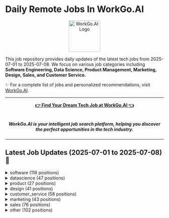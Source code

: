 # Daily Remote Jobs In WorkGo.AI

<div align="center">
<p>
    <a href="https://workgo.ai">
        <img src="assets/favicon.ico" alt="WorkGo.AI Logo" width="100" height="100">
    </a>
</p>
</div>

This job repository provides daily updates of the latest tech jobs from 2025-07-01 to 2025-07-08. We focus on various job categories including **Software Engineering, Data Science, Product Management, Marketing, Design, Sales, and Customer Service.**

✨ For a complete list of jobs and personalized recommendations, visit [WorkGo.AI](https://workgo.ai).

---

<div align="center">
<p>
    <a href="https://workgo.ai"><b>👉 Find Your Dream Tech Job at WorkGo.AI 👈</b></a>
    <br>
    <br>
    <i>
    <sub>
        <h5>
        WorkGo.AI is your intelligent job search platform, helping you discover 
        <br>
        the perfect opportunities in the tech industry.
        </h5>
    </sub>
    </i>
</p>
</div>

---

## Latest Job Updates (2025-07-01 to 2025-07-08) 🌟


<details>
<summary>software (116 positions)</summary>

| Company | Job Title | Location | Sub-Category | Link | Posted Date |
| ------- | --------- | -------- | ------------ | ---- | ----------- |
| <a href="https://p-1.ai" target="_blank">P-1 AI</a> | Forward Deployed Engineer | United States | backend | <a href="https://workgo.ai/dashboard/job/5606" target="_blank">Apply</a> | 2025-07-08 |
| <a href="http://outliant.com/careers" target="_blank">Outliant</a> | Frontend Engineer II (with Webflow expertise) | Anywhere | frontend | <a href="https://workgo.ai/dashboard/job/5608" target="_blank">Apply</a> | 2025-07-08 |
| <a href="https://jobscollider.com/companies/vosyn" target="_blank">Vosyn</a> | Developer - Master Level Internship | Canada | fullstack | <a href="https://workgo.ai/dashboard/job/5589" target="_blank">Apply</a> | 2025-07-08 |
| <a href="https://jobscollider.com/companies/vosyn" target="_blank">Vosyn</a> | Cloud Engineering Intern | Canada | devops | <a href="https://workgo.ai/dashboard/job/5591" target="_blank">Apply</a> | 2025-07-08 |
| <a href="https://jobscollider.com/companies/vosyn" target="_blank">Vosyn</a> | Quality Assurance—Master-Level | Canada | other | <a href="https://workgo.ai/dashboard/job/5579" target="_blank">Apply</a> | 2025-07-08 |
| <a href="https://jobscollider.com/companies/vosyn" target="_blank">Vosyn</a> | Automation Solution Architect | Canada | devops | <a href="https://workgo.ai/dashboard/job/5575" target="_blank">Apply</a> | 2025-07-08 |
| <a href="https://jobscollider.com/companies/tines" target="_blank">Tines</a> | Senior Manager, Solutions Engineering | Remote - United States | devops | <a href="https://workgo.ai/dashboard/job/5574" target="_blank">Apply</a> | 2025-07-08 |
| <a href="https://www.uipath.com" target="_blank">UiPath</a> | Senior Automation Developer | Texas, USA · Florida, USA · California, USA · Remote · New York, NY, USA · Washington, USA · Remote · Washington, DC, USA · Remote · Illinois, USA · Remote · Remote · Massachusetts, USA · Georgia, USA · Remote · Remote · Remote | backend | <a href="https://workgo.ai/dashboard/job/5564" target="_blank">Apply</a> | 2025-07-08 |
| <a href="https://www.invisible.co" target="_blank">Invisible</a> | Python Coding Specialist - AI Trainer | India | backend | <a href="https://workgo.ai/dashboard/job/5551" target="_blank">Apply</a> | 2025-07-08 |
| <a href="https://www.invisible.co" target="_blank">Invisible</a> | JavaScript Coding Specialist - AI Trainer | India | fullstack | <a href="https://workgo.ai/dashboard/job/5547" target="_blank">Apply</a> | 2025-07-08 |
| <a href="https://www.invisible.co" target="_blank">Invisible</a> | Java Coding Specialist - AI Trainer | India | backend | <a href="https://workgo.ai/dashboard/job/5546" target="_blank">Apply</a> | 2025-07-08 |
| <a href="https://www.invisible.co" target="_blank">Invisible</a> | C# Coding Specialist - AI Trainer | Remote | backend | <a href="https://workgo.ai/dashboard/job/5545" target="_blank">Apply</a> | 2025-07-08 |
| <a href="https://www.invisible.co" target="_blank">Invisible</a> | C++ Coding Specialist - AI Trainer | India | backend | <a href="https://workgo.ai/dashboard/job/5544" target="_blank">Apply</a> | 2025-07-08 |
| <a href="https://www.invisible.co" target="_blank">Invisible</a> | SQL Coding Specialist - AI Trainer | India | backend | <a href="https://workgo.ai/dashboard/job/5543" target="_blank">Apply</a> | 2025-07-08 |
| <a href="https://www.invisible.co" target="_blank">Invisible</a> | HTML Coding Specialist - AI Trainer | India | fullstack | <a href="https://workgo.ai/dashboard/job/5542" target="_blank">Apply</a> | 2025-07-08 |
| <a href="https://www.invisible.co" target="_blank">Invisible</a> | Bash Coding Specialist - AI Trainer | India | backend | <a href="https://workgo.ai/dashboard/job/5541" target="_blank">Apply</a> | 2025-07-08 |
| <a href="https://jobscollider.com/companies/smartsheet" target="_blank">Smartsheet</a> | Software Engineer II - Resource Management | United States | fullstack | <a href="https://workgo.ai/dashboard/job/5568" target="_blank">Apply</a> | 2025-07-08 |
| <a href="https://coinspaid.com/about-us" target="_blank">CoinsPaid</a> | Senior R&D Engineer (Go) | Open to candidates from all countries. | backend | <a href="https://workgo.ai/dashboard/job/5533" target="_blank">Apply</a> | 2025-07-08 |
| <a href="https://www.pathai.com" target="_blank">PathAI</a> | Software Engineer, Full Stack | None | fullstack | <a href="https://workgo.ai/dashboard/job/5537" target="_blank">Apply</a> | 2025-07-08 |
| <a href="https://databricks.com" target="_blank">Databricks</a> | Solutions Architect - Public Sector | Washington DC, Virginia, and Maryland | fullstack | <a href="https://workgo.ai/dashboard/job/5536" target="_blank">Apply</a> | 2025-07-08 |
| <a href="https://www.invisible.co" target="_blank">Invisible</a> | DevOps Engineer Specialist | None | devops | <a href="https://workgo.ai/dashboard/job/5539" target="_blank">Apply</a> | 2025-07-08 |
| <a href="https://www.covertswarm.com" target="_blank">CovertSwarm</a> | Offensive Security Team Lead | Anywhere in the World – Remote | devops | <a href="https://workgo.ai/dashboard/job/5528" target="_blank">Apply</a> | 2025-07-08 |
| <a href="https://www.betterhelp.com/?ref=skipthedrive" target="_blank">BetterHelp</a> | Senior Information Security Engineer | US - Remote | devops | <a href="https://workgo.ai/dashboard/job/5526" target="_blank">Apply</a> | 2025-07-08 |
| <a href="https://fueled.com" target="_blank">Fueled</a> | Freelance | Contract Senior Web Services Engineer | Worldwide | backend | <a href="https://workgo.ai/dashboard/job/5521" target="_blank">Apply</a> | 2025-07-08 |
| <a href="https://www.realworkfromanywhere.com/company/livekit" target="_blank">Livekit</a> | Developer Advocate | Worldwide | other | <a href="https://workgo.ai/dashboard/job/5519" target="_blank">Apply</a> | 2025-07-08 |
| unknown | Senior / Staff Software Engineer - Batch and Realtime Streaming | Worldwide | backend | <a href="https://workgo.ai/dashboard/job/5515" target="_blank">Apply</a> | 2025-07-08 |
| <a href="http://kyivstar.ua" target="_blank">Kyivstar</a> | Frontend Developer (React) | Anywhere | frontend | <a href="https://workgo.ai/dashboard/job/5512" target="_blank">Apply</a> | 2025-07-08 |
| <a href="http://kyivstar.ua" target="_blank">Kyivstar</a> | Microsoft Power Platform Developer | Anywhere | backend | <a href="https://workgo.ai/dashboard/job/5505" target="_blank">Apply</a> | 2025-07-08 |
| <a href="https://www.swif.ai" target="_blank">Swif.ai</a> | Backend Developer (Scala/Java) | None | backend | <a href="https://workgo.ai/dashboard/job/5501" target="_blank">Apply</a> | 2025-07-08 |
| <a href="https://bloom.diy" target="_blank">Bloom</a> | Founding Engineer | None | fullstack | <a href="https://workgo.ai/dashboard/job/5500" target="_blank">Apply</a> | 2025-07-08 |
| <a href="https://www.nabis.com" target="_blank">Nabis</a> | Software Engineer – Finance & Compliance Automation (Contractor) | US-based | backend | <a href="https://workgo.ai/dashboard/job/5491" target="_blank">Apply</a> | 2025-07-07 |
| <a href="https://infisical.com" target="_blank">Infisical</a> | Full Stack Engineer (Americas) | Americas (US, Canada, or LATAM) | fullstack | <a href="https://workgo.ai/dashboard/job/5490" target="_blank">Apply</a> | 2025-07-07 |
| <a href="https://getdex.com" target="_blank">Dex</a> | Full-Stack Engineer (Mobile Product / React Native) | Global Remote | fullstack | <a href="https://workgo.ai/dashboard/job/5489" target="_blank">Apply</a> | 2025-07-07 |
| unknown | Penetration Tester | Worldwide | other | <a href="https://workgo.ai/dashboard/job/5451" target="_blank">Apply</a> | 2025-07-07 |
| <a href="https://jobscollider.com/companies/zyte" target="_blank">Zyte</a> | Python Developer | Brazil | backend | <a href="https://workgo.ai/dashboard/job/5434" target="_blank">Apply</a> | 2025-07-07 |
| <a href="https://jobscollider.com/companies/contentsquare" target="_blank">Contentsquare</a> | Senior Cyber Security Engineer | France, Spain | devops | <a href="https://workgo.ai/dashboard/job/5436" target="_blank">Apply</a> | 2025-07-07 |
| <a href="https://jobscollider.com/companies/thrive" target="_blank">Thrive</a> | ServiceNow Administrator | Worldwide | devops | <a href="https://workgo.ai/dashboard/job/5431" target="_blank">Apply</a> | 2025-07-07 |
| <a href="https://jobscollider.com/companies/resilience" target="_blank">Resilience</a> | Fullstack Engineer | Remote - United States | fullstack | <a href="https://workgo.ai/dashboard/job/5426" target="_blank">Apply</a> | 2025-07-07 |
| Moovx | Senior Software Engineer .NET / Full Stack | Open to candidates from all countries. | fullstack | <a href="https://workgo.ai/dashboard/job/5419" target="_blank">Apply</a> | 2025-07-07 |
| Impact Brands | Zendesk System Administrator | Open to candidates from all countries. | devops | <a href="https://workgo.ai/dashboard/job/5415" target="_blank">Apply</a> | 2025-07-06 |
| <a href="https://himalayas.app/companies/arbor" target="_blank">Arbor</a> | VP of Engineering | Open to candidates from all countries. | backend | <a href="https://workgo.ai/dashboard/job/5414" target="_blank">Apply</a> | 2025-07-06 |
| <a href="https://jobscollider.com/companies/wantable" target="_blank">Wantable</a> | Web Designer & Front-End Developer | United States | frontend | <a href="https://workgo.ai/dashboard/job/5406" target="_blank">Apply</a> | 2025-07-06 |
| Flip | Lead Solutions Engineering | Remote - Europe | other | <a href="https://workgo.ai/dashboard/job/5405" target="_blank">Apply</a> | 2025-07-06 |
| <a href="https://weworkremotely.com/company/bloomerang" target="_blank">Bloomerang</a> | Manager, Salesforce Administration | Fully Remote | other | <a href="https://workgo.ai/dashboard/job/5376" target="_blank">Apply</a> | 2025-07-06 |
| <a href="https://gr8.tech" target="_blank">GR8 Tech</a> | Middle Front-End Developer - Payments | Anywhere in the World – Remote | frontend | <a href="https://workgo.ai/dashboard/job/5371" target="_blank">Apply</a> | 2025-07-06 |
| <a href="http://www.lamarhealth.com" target="_blank">Lamar Health</a> | Full stack engineer for special project 2-3 months - opportunity for longer | San Mateo, CA | fullstack | <a href="https://workgo.ai/dashboard/job/5354" target="_blank">Apply</a> | 2025-07-06 |
| <a href="/remote-company/sporty-group" target="_blank">Sporty Group</a> | CS Saas Backend Developer | Anywhere | backend | <a href="https://workgo.ai/dashboard/job/5355" target="_blank">Apply</a> | 2025-07-06 |
| <a href="https://windmill.dev" target="_blank">Windmill</a> | Backend Software Engineer (Rust) | Paris/France | backend | <a href="https://workgo.ai/dashboard/job/5353" target="_blank">Apply</a> | 2025-07-06 |
| <a href="http://bolt.new" target="_blank">StackBlitz</a> | Senior DevOps Engineer | Anywhere | devops | <a href="https://workgo.ai/dashboard/job/5350" target="_blank">Apply</a> | 2025-07-06 |
| <a href="https://bluelight.co" target="_blank">Bluelight Consulting</a> | Software Engineer, Mobile (Swift/Kotlin) | Anywhere | mobile | <a href="https://workgo.ai/dashboard/job/5343" target="_blank">Apply</a> | 2025-07-06 |
| <a href="https://www.flocksafety.com" target="_blank">Flock Safety</a> | Staff Software Engineer - Rust | USA | backend | <a href="https://workgo.ai/dashboard/job/5337" target="_blank">Apply</a> | 2025-07-05 |
| <a href="https://www.guru.com" target="_blank">Johnny L</a> | Webdesigner for Corporate Training | United States | fullstack | <a href="https://workgo.ai/dashboard/job/5335" target="_blank">Apply</a> | 2025-07-05 |
| unknown | Quality Assurance Engineer (ServiceNow) | Worldwide | devops | <a href="https://workgo.ai/dashboard/job/5323" target="_blank">Apply</a> | 2025-07-05 |
| <a href="https://www.comply.com/?ref=skipthedrive" target="_blank">COMPLY</a> | Senior Information Security Engineer | United States | devops | <a href="https://workgo.ai/dashboard/job/5319" target="_blank">Apply</a> | 2025-07-05 |
| <a href="https://p-1.ai" target="_blank">P-1 AI</a> | Software Engineer - Enterprise Infrastructure Integration | United States | devops | <a href="https://workgo.ai/dashboard/job/5302" target="_blank">Apply</a> | 2025-07-05 |
| <a href="https://nusacodestudio.com" target="_blank">Nusacode Kreativ Studio</a> | Cybersecurity Specialist | Remote | Anywhere | devops | <a href="https://workgo.ai/dashboard/job/5282" target="_blank">Apply</a> | 2025-07-05 |
| <a href="http://www.textron.com" target="_blank">Textron</a> | Network Architect - Staff Engineer | Fort Worth, TX Bell Headquarters and the Classified SIL in Arlington, TX | devops | <a href="https://workgo.ai/dashboard/job/5251" target="_blank">Apply</a> | 2025-07-05 |
| <a href="http://thoughtful.ai" target="_blank">Thoughtful AI</a> | Sr. Software Engineer, Full Stack | None | fullstack | <a href="https://workgo.ai/dashboard/job/5273" target="_blank">Apply</a> | 2025-07-05 |
| <a href="https://www.celonis.com" target="_blank">Celonis</a> | Senior Salesforce Engineer | None | backend | <a href="https://workgo.ai/dashboard/job/5272" target="_blank">Apply</a> | 2025-07-05 |
| <a href="https://remote.co" target="_blank">Invisible Technologies</a> | Senior Forward Deployed Engineer | None | backend | <a href="https://workgo.ai/dashboard/job/5271" target="_blank">Apply</a> | 2025-07-05 |
| <a href="http://gomotive.com" target="_blank">Motive</a> | Manager, AI Performance and Reliability | None | other | <a href="https://workgo.ai/dashboard/job/5270" target="_blank">Apply</a> | 2025-07-05 |
| <a href="http://gomotive.com" target="_blank">Motive</a> | Engineering Manager, AI Reliability | None | other | <a href="https://workgo.ai/dashboard/job/5269" target="_blank">Apply</a> | 2025-07-05 |
| <a href="https://groq.com" target="_blank">Groq</a> | Sr. Director of Hardware Systems Engineering | Silicon Valley | devops | <a href="https://workgo.ai/dashboard/job/5261" target="_blank">Apply</a> | 2025-07-05 |
| <a href="https://gusto.com" target="_blank">Gusto</a> | Principal AI Software Engineer | Denver, San Francisco, New York, or remote | other | <a href="https://workgo.ai/dashboard/job/5260" target="_blank">Apply</a> | 2025-07-05 |
| <a href="https://salesforce.com" target="_blank">Salesforce</a> | Senior Technical Architect - Financial Services | Manila, Philippines | fullstack | <a href="https://workgo.ai/dashboard/job/5256" target="_blank">Apply</a> | 2025-07-05 |
| <a href="https://groq.com" target="_blank">Groq</a> | Sr. Physical Design Engineer | Silicon Valley | backend | <a href="https://workgo.ai/dashboard/job/5279" target="_blank">Apply</a> | 2025-07-05 |
| <a href="https://salesforce.com" target="_blank">Salesforce</a> | QA Lead | Mexico - Remote | devops | <a href="https://workgo.ai/dashboard/job/5278" target="_blank">Apply</a> | 2025-07-05 |
| <a href="https://salesforce.com" target="_blank">Salesforce</a> | Systems Engineering Lead with TS/SCI clearance | Northern Virginia | devops | <a href="https://workgo.ai/dashboard/job/5276" target="_blank">Apply</a> | 2025-07-05 |
| <a href="https://www.bruntworkcareers.co" target="_blank">BruntWork</a> | WordPress Developer | None | fullstack | <a href="https://workgo.ai/dashboard/job/5244" target="_blank">Apply</a> | 2025-07-05 |
| <a href="https://sentrium.io" target="_blank">Sentrium</a> | QA Engineer - Linux and Networking Background | Worldwide | other | <a href="https://workgo.ai/dashboard/job/5238" target="_blank">Apply</a> | 2025-07-05 |
| <a href="https://www.provi.com" target="_blank">Provi</a> | Staff Software Engineer | Anywhere | backend | <a href="https://workgo.ai/dashboard/job/5234" target="_blank">Apply</a> | 2025-07-05 |
| <a href="https://gitlab.com" target="_blank">GitLab</a> | Intermediate Fullstack Engineer (Ruby/Vue.js), Fulfillment: Provision | Anywhere | fullstack | <a href="https://workgo.ai/dashboard/job/5227" target="_blank">Apply</a> | 2025-07-05 |
| <a href="https://appodeal.com" target="_blank">Appodeal</a> | Clojure Developer | Anywhere | backend | <a href="https://workgo.ai/dashboard/job/5223" target="_blank">Apply</a> | 2025-07-05 |
| <a href="https://supabase.com" target="_blank">Supabase</a> | Platform Engineer: Edge & Networking | Worldwide | devops | <a href="https://workgo.ai/dashboard/job/5221" target="_blank">Apply</a> | 2025-07-05 |
| <a href="https://cloudlinux.com" target="_blank">CloudLinux</a> | SDET Automation Engineer (worldwide remote, work anywhere) | Worldwide | devops | <a href="https://workgo.ai/dashboard/job/5219" target="_blank">Apply</a> | 2025-07-05 |
| <a href="https://cloudlinux.com" target="_blank">CloudLinux</a> | SDET Automation Engineer (worldwide remote, work anywhere) | Worldwide | devops | <a href="https://workgo.ai/dashboard/job/5218" target="_blank">Apply</a> | 2025-07-05 |
| <a href="https://cloudlinux.com" target="_blank">CloudLinux</a> | SDET Automation Engineer (worldwide remote, work anywhere) | Worldwide | devops | <a href="https://workgo.ai/dashboard/job/5217" target="_blank">Apply</a> | 2025-07-05 |
| <a href="https://cloudlinux.com" target="_blank">CloudLinux</a> | SDET Automation Engineer (worldwide remote, work anywhere) | Worldwide | devops | <a href="https://workgo.ai/dashboard/job/5216" target="_blank">Apply</a> | 2025-07-05 |
| <a href="https://cloudlinux.com" target="_blank">CloudLinux</a> | SDET Automation Engineer (worldwide remote, work anywhere) | Worldwide | devops | <a href="https://workgo.ai/dashboard/job/5215" target="_blank">Apply</a> | 2025-07-05 |
| <a href="https://fingerprint.com" target="_blank">Fingerprint</a> | Golang Software Engineer - Smart Signals team | Worldwide | backend | <a href="https://workgo.ai/dashboard/job/5214" target="_blank">Apply</a> | 2025-07-05 |
| <a href="http://empower.me" target="_blank">Empower</a> | Android Software Engineer — Cashalo | Worldwide | mobile | <a href="https://workgo.ai/dashboard/job/5213" target="_blank">Apply</a> | 2025-07-05 |
| <a href="https://www.realworkfromanywhere.com/company/clutch" target="_blank">Clutch</a> | Senior Backend Software Engineer | Worldwide | backend | <a href="https://workgo.ai/dashboard/job/5210" target="_blank">Apply</a> | 2025-07-05 |
| <a href="https://fingerprint.com" target="_blank">Fingerprint</a> | Sr. Golang Engineer - Smart Signals team | Worldwide | backend | <a href="https://workgo.ai/dashboard/job/5209" target="_blank">Apply</a> | 2025-07-05 |
| <a href="https://supabase.com" target="_blank">Supabase</a> | Platform Engineer: Edge & Networking | Open to candidates from all countries. | devops | <a href="https://workgo.ai/dashboard/job/5202" target="_blank">Apply</a> | 2025-07-05 |
| <a href="https://gr8.tech" target="_blank">GR8 Tech</a> | Middle Front - End Developer for Payments FE | Open to candidates from all countries. | frontend | <a href="https://workgo.ai/dashboard/job/5199" target="_blank">Apply</a> | 2025-07-05 |
| <a href="https://remote.co" target="_blank">Company details here</a> | Computer and Information Systems Specialist - AI Trainer | Remote from Anywhere | other | <a href="https://workgo.ai/dashboard/job/5196" target="_blank">Apply</a> | 2025-07-05 |
| <a href="https://remote.co" target="_blank">Company details here</a> | Unity Developer | Remote from Anywhere | other | <a href="https://workgo.ai/dashboard/job/5177" target="_blank">Apply</a> | 2025-07-05 |
| <a href="https://remote.co" target="_blank">Company details here</a> | Senior Systems Engineer - Site Reliability Engineer | Remote from Anywhere | devops | <a href="https://workgo.ai/dashboard/job/5176" target="_blank">Apply</a> | 2025-07-05 |
| <a href="https://remote.co" target="_blank">Company details here</a> | Senior Web Developer | Remote from Anywhere | fullstack | <a href="https://workgo.ai/dashboard/job/5175" target="_blank">Apply</a> | 2025-07-05 |
| <a href="https://remote.co" target="_blank">Company details here</a> | QA Team Lead | Remote from Anywhere | other | <a href="https://workgo.ai/dashboard/job/5173" target="_blank">Apply</a> | 2025-07-05 |
| <a href="https://www.revolut.com" target="_blank">Revolut</a> | Software Engineer (Java) - Relocation to Spain | Argentina · Mexico · Brazil · Colombia · Remote | backend | <a href="https://workgo.ai/dashboard/job/5155" target="_blank">Apply</a> | 2025-07-05 |
| <a href="https://jobscollider.com/companies/about-you" target="_blank">ABOUT YOU</a> | Senior Golang Developer | Germany | backend | <a href="https://workgo.ai/dashboard/job/5147" target="_blank">Apply</a> | 2025-07-05 |
| <a href="https://jobscollider.com/companies/silverdev" target="_blank">Silver.dev</a> | AI Engineer | Argentina | other | <a href="https://workgo.ai/dashboard/job/5146" target="_blank">Apply</a> | 2025-07-05 |
| McFadyen Digital | Full Stack Composable Commerce Developer | Brazil | fullstack | <a href="https://workgo.ai/dashboard/job/5139" target="_blank">Apply</a> | 2025-07-05 |
| <a href="https://thoughtworks.com" target="_blank">Thoughtworks</a> | Senior Software Developer | Brazil | fullstack | <a href="https://workgo.ai/dashboard/job/5141" target="_blank">Apply</a> | 2025-07-05 |
| <a href="https://jobscollider.com/companies/ecovadis" target="_blank">EcoVadis</a> | Software Developer | Poland | fullstack | <a href="https://workgo.ai/dashboard/job/5129" target="_blank">Apply</a> | 2025-07-05 |
| <a href="https://jobscollider.com/companies/simspace" target="_blank">SimSpace</a> | OT Solutions Architect | United States | other | <a href="https://workgo.ai/dashboard/job/5128" target="_blank">Apply</a> | 2025-07-05 |
| <a href="https://jobscollider.com/companies/boomi" target="_blank">Boomi</a> | Boomi Technical Architect | Remote - India | backend | <a href="https://workgo.ai/dashboard/job/5132" target="_blank">Apply</a> | 2025-07-05 |
| <a href="https://jobscollider.com/companies/merqube" target="_blank">MerQube</a> | Staff Software Engineer - Backend | Remote - India | backend | <a href="https://workgo.ai/dashboard/job/5126" target="_blank">Apply</a> | 2025-07-05 |
| <a href="https://scopicsoftware.com" target="_blank">Scopic</a> | Remote C++/Audio/Python Developer | Remote, United States | backend | <a href="https://workgo.ai/dashboard/job/5124" target="_blank">Apply</a> | 2025-07-05 |
| <a href="https://jobscollider.com/companies/dsr-corporation" target="_blank">DSR Corporation</a> | Java Developer | Portugal | backend | <a href="https://workgo.ai/dashboard/job/5120" target="_blank">Apply</a> | 2025-07-04 |
| <a href="https://www.comply.com/?ref=skipthedrive" target="_blank">COMPLY</a> | Senior Information Security Engineer | United States | devops | <a href="https://workgo.ai/dashboard/job/5118" target="_blank">Apply</a> | 2025-07-04 |
| Housecall Pro | Tech Lead | Brazil | backend | <a href="https://workgo.ai/dashboard/job/5119" target="_blank">Apply</a> | 2025-07-04 |
| <a href="https://mindrift.ai" target="_blank">Mindrift</a> | Software Developer - Quality Assurance (AI Trainer) | Remote - Malaysia | backend | <a href="https://workgo.ai/dashboard/job/5115" target="_blank">Apply</a> | 2025-07-04 |
| <a href="https://mindrift.ai" target="_blank">Mindrift</a> | Software Developer-Quality Assurance (AI Trainer) | South Africa | backend | <a href="https://workgo.ai/dashboard/job/5114" target="_blank">Apply</a> | 2025-07-04 |
| <a href="https://mindrift.ai" target="_blank">Mindrift</a> | Software Developer - Quality Assurance (AI Trainer) | South Africa | backend | <a href="https://workgo.ai/dashboard/job/5113" target="_blank">Apply</a> | 2025-07-04 |
| <a href="https://mindrift.ai" target="_blank">Mindrift</a> | Software Developer - Quality Assurance (AI Trainer) | Malaysia | backend | <a href="https://workgo.ai/dashboard/job/5110" target="_blank">Apply</a> | 2025-07-04 |
| <a href="https://mindrift.ai" target="_blank">Mindrift</a> | Software Developer - Quality Assurance AI Trainer | Brazil | fullstack | <a href="https://workgo.ai/dashboard/job/5109" target="_blank">Apply</a> | 2025-07-04 |
| <a href="https://mindrift.ai" target="_blank">Mindrift</a> | Software Developer - AI Trainer | Estonia | other | <a href="https://workgo.ai/dashboard/job/5111" target="_blank">Apply</a> | 2025-07-04 |
| <a href="https://mindrift.ai" target="_blank">Mindrift</a> | Software Developer-Quality Assurance (AI Trainer) | Singapore | backend | <a href="https://workgo.ai/dashboard/job/5112" target="_blank">Apply</a> | 2025-07-04 |
| <a href="https://dlocal.com" target="_blank">dLocal</a> | Senior Front End Engineer | Argentina, Brazil | frontend | <a href="https://workgo.ai/dashboard/job/5107" target="_blank">Apply</a> | 2025-07-04 |
| <a href="https://mindrift.ai" target="_blank">Mindrift</a> | Software Developer-Quality Assurance (AI Trainer) | New Zealand | backend | <a href="https://workgo.ai/dashboard/job/5106" target="_blank">Apply</a> | 2025-07-04 |
| <a href="https://www.lucioai.com" target="_blank">Lucio</a> | SDET | Remote | devops | <a href="https://workgo.ai/dashboard/job/2268" target="_blank">Apply</a> | 2025-05-29 |
| <a href="https://www.lucioai.com" target="_blank">Lucio</a> | QA Engineer | Remote | other | <a href="https://workgo.ai/dashboard/job/2266" target="_blank">Apply</a> | 2025-05-29 |
| <a href="https://www.lucioai.com" target="_blank">Lucio</a> | Backend Engineer | Remote | backend | <a href="https://workgo.ai/dashboard/job/2265" target="_blank">Apply</a> | 2025-05-29 |
| <a href="https://www.lucioai.com" target="_blank">Lucio</a> | Chief Technology Officer | Bangalore | Remote | devops | <a href="https://workgo.ai/dashboard/job/2263" target="_blank">Apply</a> | 2025-05-29 |

</details>

<details>
<summary>datascience (47 positions)</summary>

| Company | Job Title | Location | Sub-Category | Link | Posted Date |
| ------- | --------- | -------- | ------------ | ---- | ----------- |
| <a href="https://groq.com" target="_blank">Groq</a> | Machine Learning Engineer, Post Training | Silicon Valley | machine_learning | <a href="https://workgo.ai/dashboard/job/5550" target="_blank">Apply</a> | 2025-07-08 |
| <a href="https://groq.com" target="_blank">Groq</a> | Machine Learning Engineer, Post Training | Silicon Valley | machine_learning | <a href="https://workgo.ai/dashboard/job/5549" target="_blank">Apply</a> | 2025-07-08 |
| <a href="https://www.invisible.co" target="_blank">Invisible</a> | Radiological Health/Health Physics Specialist - AI Trainer | None | ai_research | <a href="https://workgo.ai/dashboard/job/5548" target="_blank">Apply</a> | 2025-07-08 |
| <a href="https://www.invisible.co" target="_blank">Invisible</a> | Mechanical Engineering Specialist – AI Trainer | None | ai_research | <a href="https://workgo.ai/dashboard/job/5558" target="_blank">Apply</a> | 2025-07-08 |
| <a href="https://www.invisible.co" target="_blank">Invisible</a> | Nuclear Engineering Specialist – AI Trainer | None | ai_research | <a href="https://workgo.ai/dashboard/job/5557" target="_blank">Apply</a> | 2025-07-08 |
| <a href="https://www.invisible.co" target="_blank">Invisible</a> | Nuclear Physics Specialist – AI Trainer | None | ai_research | <a href="https://workgo.ai/dashboard/job/5556" target="_blank">Apply</a> | 2025-07-08 |
| <a href="https://www.invisible.co" target="_blank">Invisible</a> | Organic/Inorganic Chemistry Specialist – AI Trainer | None | ai_research | <a href="https://workgo.ai/dashboard/job/5555" target="_blank">Apply</a> | 2025-07-08 |
| <a href="https://www.invisible.co" target="_blank">Invisible</a> | Radiochemistry/Nuclear Chemistry Specialist – AI Trainer | None | ai_research | <a href="https://workgo.ai/dashboard/job/5554" target="_blank">Apply</a> | 2025-07-08 |
| <a href="https://www.invisible.co" target="_blank">Invisible</a> | Structural Engineering Specialist – AI Trainer | None | ai_research | <a href="https://workgo.ai/dashboard/job/5553" target="_blank">Apply</a> | 2025-07-08 |
| <a href="https://www.invisible.co" target="_blank">Invisible</a> | Synthetic Chemistry Specialist – AI Trainer | None | ai_research | <a href="https://workgo.ai/dashboard/job/5552" target="_blank">Apply</a> | 2025-07-08 |
| <a href="https://www.invisible.co" target="_blank">Invisible</a> | Analytical Chemistry Specialist – AI Trainer | None | ai_research | <a href="https://workgo.ai/dashboard/job/5563" target="_blank">Apply</a> | 2025-07-08 |
| <a href="https://www.invisible.co" target="_blank">Invisible</a> | Drug Discovery Specialist – AI Trainer | None | ai_research | <a href="https://workgo.ai/dashboard/job/5562" target="_blank">Apply</a> | 2025-07-08 |
| <a href="https://www.invisible.co" target="_blank">Invisible</a> | Electrical Engineering Specialist – AI Trainer | None | ai_research | <a href="https://workgo.ai/dashboard/job/5561" target="_blank">Apply</a> | 2025-07-08 |
| <a href="https://www.invisible.co" target="_blank">Invisible</a> | Environmental Science Specialist – AI Trainer | None | ai_research | <a href="https://workgo.ai/dashboard/job/5560" target="_blank">Apply</a> | 2025-07-08 |
| <a href="https://www.invisible.co" target="_blank">Invisible</a> | Materials Science Specialist – AI Trainer | None | ai_research | <a href="https://workgo.ai/dashboard/job/5559" target="_blank">Apply</a> | 2025-07-08 |
| <a href="https://www.coinbase.com" target="_blank">Coinbase</a> | Staff Machine Learning Platform Engineer | None | machine_learning | <a href="https://workgo.ai/dashboard/job/5535" target="_blank">Apply</a> | 2025-07-08 |
| <a href="https://www.telusdigital.com" target="_blank">TELUS Digital</a> | US Rater | Open to candidates from all countries. | data_analysis | <a href="https://workgo.ai/dashboard/job/5531" target="_blank">Apply</a> | 2025-07-08 |
| <a href="https://www.telusdigital.com" target="_blank">TELUS Digital</a> | US Rater | Remote | data_analysis | <a href="https://workgo.ai/dashboard/job/5494" target="_blank">Apply</a> | 2025-07-08 |
| <a href="https://hello.vrchat.com" target="_blank">VRChat</a> | Senior/Staff Data Engineer | Anywhere | data_engineering | <a href="https://workgo.ai/dashboard/job/5467" target="_blank">Apply</a> | 2025-07-07 |
| <a href="https://jobscollider.com/companies/marqeta" target="_blank">Marqeta</a> | Staff Machine Learning Scientist | Remote - United States | machine_learning | <a href="https://workgo.ai/dashboard/job/5440" target="_blank">Apply</a> | 2025-07-07 |
| Ritual | Research Intern | Open to candidates from all countries. | ai_research | <a href="https://workgo.ai/dashboard/job/5420" target="_blank">Apply</a> | 2025-07-07 |
| Maven Clinic | Senior Data Engineer | US | data_engineering | <a href="https://workgo.ai/dashboard/job/5375" target="_blank">Apply</a> | 2025-07-06 |
| <a href="http://beambenefits.com" target="_blank">Beam Benefits</a> | Senior Data Analyst, Carrier Solutions | Anywhere | data_analysis | <a href="https://workgo.ai/dashboard/job/5346" target="_blank">Apply</a> | 2025-07-06 |
| <a href="https://www.unity.com" target="_blank">Unity</a> | Senior Machine Learning Developer | None | machine_learning | <a href="https://workgo.ai/dashboard/job/5340" target="_blank">Apply</a> | 2025-07-06 |
| <a href="https://www.feedzai.com" target="_blank">Feedzai</a> | Data Analyst | None | data_analysis | <a href="https://workgo.ai/dashboard/job/5339" target="_blank">Apply</a> | 2025-07-06 |
| <a href="https://www.yipitdata.com" target="_blank">YipitData</a> | Data Engineering Manager | India Remote | data_engineering | <a href="https://workgo.ai/dashboard/job/5325" target="_blank">Apply</a> | 2025-07-05 |
| Future of Life Organizations | Senior Economist - Effects of Transformative AI | Anywhere | machine_learning | <a href="https://workgo.ai/dashboard/job/5286" target="_blank">Apply</a> | 2025-07-05 |
| <a href="https://databricks.com" target="_blank">Databricks</a> | Data Scientist / Machine Learning Engineer | None | machine_learning | <a href="https://workgo.ai/dashboard/job/5275" target="_blank">Apply</a> | 2025-07-05 |
| <a href="https://databricks.com" target="_blank">Databricks</a> | Manager, Machine Learning | Bangalore | machine_learning | <a href="https://workgo.ai/dashboard/job/5274" target="_blank">Apply</a> | 2025-07-05 |
| <a href="https://www.pathai.com" target="_blank">PathAI</a> | Machine Learning Engineer | None | machine_learning | <a href="https://workgo.ai/dashboard/job/5268" target="_blank">Apply</a> | 2025-07-05 |
| <a href="https://stripe.com" target="_blank">Stripe</a> | Financial Data Analyst | None | data_analysis | <a href="https://workgo.ai/dashboard/job/5265" target="_blank">Apply</a> | 2025-07-05 |
| <a href="https://www.twilio.com" target="_blank">Twilio</a> | Staff Machine Learning Engineer | Canada (Ontario, Alberta, British Columbia) | machine_learning | <a href="https://workgo.ai/dashboard/job/5264" target="_blank">Apply</a> | 2025-07-05 |
| <a href="https://www.unity.com" target="_blank">Unity</a> | Staff Data Engineer | None | data_engineering | <a href="https://workgo.ai/dashboard/job/5281" target="_blank">Apply</a> | 2025-07-05 |
| <a href="https://www.unity.com" target="_blank">Unity</a> | Machine Learning Engineer | None | machine_learning | <a href="https://workgo.ai/dashboard/job/5280" target="_blank">Apply</a> | 2025-07-05 |
| <a href="https://mindrift.ai" target="_blank">Mindrift</a> | Finance Analyst - AI Trainer | None | ai_research | <a href="https://workgo.ai/dashboard/job/5248" target="_blank">Apply</a> | 2025-07-05 |
| <a href="https://bhgfinancial.com" target="_blank">BHG Financial</a> | Data Scientist II | Anywhere | data_analysis | <a href="https://workgo.ai/dashboard/job/5225" target="_blank">Apply</a> | 2025-07-05 |
| <a href="http://playonsports.com" target="_blank">PlayOn</a> | Data Scientist | Anywhere | data_analysis | <a href="https://workgo.ai/dashboard/job/5224" target="_blank">Apply</a> | 2025-07-05 |
| <a href="https://remote.co" target="_blank">Company details here</a> | Computer Science Specialist – AI Trainer | Remote from Anywhere | ai_research | <a href="https://workgo.ai/dashboard/job/5198" target="_blank">Apply</a> | 2025-07-05 |
| <a href="https://remote.co" target="_blank">Company details here</a> | STEM Specialist – AI Trainer | Remote from Anywhere | ai_research | <a href="https://workgo.ai/dashboard/job/5195" target="_blank">Apply</a> | 2025-07-05 |
| <a href="https://remote.co" target="_blank">Company details here</a> | Securities and Commodities Specialist – AI Trainer | Remote from Anywhere | machine_learning | <a href="https://workgo.ai/dashboard/job/5193" target="_blank">Apply</a> | 2025-07-05 |
| <a href="https://remote.co" target="_blank">Company details here</a> | Data Science Specialist – AI Trainer | Remote from Anywhere | machine_learning | <a href="https://workgo.ai/dashboard/job/5190" target="_blank">Apply</a> | 2025-07-05 |
| <a href="https://remote.co" target="_blank">Company details here</a> | Data Engineer | Remote from Anywhere | data_engineering | <a href="https://workgo.ai/dashboard/job/5182" target="_blank">Apply</a> | 2025-07-05 |
| <a href="https://remote.co" target="_blank">Company details here</a> | Senior - Staff Data Engineer | Remote from Anywhere | data_engineering | <a href="https://workgo.ai/dashboard/job/5181" target="_blank">Apply</a> | 2025-07-05 |
| <a href="https://remote.co" target="_blank">Company details here</a> | Senior Data Scientist Advisor | Remote from Anywhere | other | <a href="https://workgo.ai/dashboard/job/5178" target="_blank">Apply</a> | 2025-07-05 |
| <a href="https://jobscollider.com/companies/pomelo-care" target="_blank">Pomelo Care</a> | Security and Compliance Analyst | United States | data_analysis | <a href="https://workgo.ai/dashboard/job/5134" target="_blank">Apply</a> | 2025-07-05 |
| <a href="https://jobscollider.com/companies/data-society" target="_blank">Data Society</a> | Data Analyst | Worldwide | data_analysis | <a href="https://workgo.ai/dashboard/job/5117" target="_blank">Apply</a> | 2025-07-04 |
| <a href="https://weedmaps.com" target="_blank">Weedmaps</a> | Analytics Engineer | United States | data_engineering | <a href="https://workgo.ai/dashboard/job/5100" target="_blank">Apply</a> | 2025-07-04 |

</details>

<details>
<summary>product (27 positions)</summary>

| Company | Job Title | Location | Sub-Category | Link | Posted Date |
| ------- | --------- | -------- | ------------ | ---- | ----------- |
| Raisely | Product Manager | Remote - Canada | product_manager | <a href="https://workgo.ai/dashboard/job/5588" target="_blank">Apply</a> | 2025-07-08 |
| <a href="https://jobscollider.com/companies/unit4" target="_blank">Unit4</a> | Product Lead | Spain | product_manager | <a href="https://workgo.ai/dashboard/job/5587" target="_blank">Apply</a> | 2025-07-08 |
| <a href="https://jobscollider.com/companies/ryz-labs" target="_blank">Ryz Labs</a> | Senior Product Manager | Argentina | product_manager | <a href="https://workgo.ai/dashboard/job/5586" target="_blank">Apply</a> | 2025-07-08 |
| <a href="https://jobscollider.com/companies/nagarro" target="_blank">Nagarro</a> | Pricing Architect - Private Cloud | Germany | product_manager | <a href="https://workgo.ai/dashboard/job/5583" target="_blank">Apply</a> | 2025-07-08 |
| <a href="https://jobscollider.com/companies/vosyn" target="_blank">Vosyn</a> | Product Management Specialist | Canada | product_manager | <a href="https://workgo.ai/dashboard/job/5580" target="_blank">Apply</a> | 2025-07-08 |
| <a href="https://jobscollider.com/companies/figma" target="_blank">Figma</a> | Director, Product Support | United States | product_manager | <a href="https://workgo.ai/dashboard/job/5570" target="_blank">Apply</a> | 2025-07-08 |
| <a href="https://jobscollider.com/companies/employment-hero" target="_blank">Employment Hero</a> | Product Manager | Australia | product_manager | <a href="https://workgo.ai/dashboard/job/5569" target="_blank">Apply</a> | 2025-07-08 |
| <a href="https://www.coinbase.com" target="_blank">Coinbase</a> | Senior Product Manager - Consumer | None | product_manager | <a href="https://workgo.ai/dashboard/job/5534" target="_blank">Apply</a> | 2025-07-08 |
| unknown | Growth Product Manager (Affiliate & Strategic Partnerships) - fully remote (m/f/d) | Worldwide | product_manager | <a href="https://workgo.ai/dashboard/job/5518" target="_blank">Apply</a> | 2025-07-08 |
| SAP LeanIX | Senior Product Manager - Reference Content | Germany | product_manager | <a href="https://workgo.ai/dashboard/job/5430" target="_blank">Apply</a> | 2025-07-07 |
| <a href="https://later.com" target="_blank">Later</a> | Senior Product Manager | Worldwide | product_manager | <a href="https://workgo.ai/dashboard/job/5411" target="_blank">Apply</a> | 2025-07-06 |
| <a href="https://jobscollider.com/companies" target="_blank">ServiceNow</a> | Transformation & Change Manager - Digital Technology Experience, Change Activation | United States | product_manager | <a href="https://workgo.ai/dashboard/job/5410" target="_blank">Apply</a> | 2025-07-06 |
| <a href="https://www.virtualvocations.com" target="_blank">Virtual Vocations</a> | Director of Disaster Management | Remote | other | <a href="https://workgo.ai/dashboard/job/5317" target="_blank">Apply</a> | 2025-07-05 |
| <a href="https://wikimediafoundation.org" target="_blank">Wikimedia Foundation</a> | Lead Product Manager - Abstract Wikipedia | Anywhere | product_manager | <a href="https://workgo.ai/dashboard/job/5283" target="_blank">Apply</a> | 2025-07-05 |
| <a href="https://xapo.com" target="_blank">Xapo Bank</a> | Product Manager - Engagement and Subscriptions | Anywhere | product_manager | <a href="https://workgo.ai/dashboard/job/5284" target="_blank">Apply</a> | 2025-07-05 |
| <a href="https://www.pinterestcareers.com" target="_blank">Pinterest</a> | Sr. Product Manager, Commerce Growth | Remote | product_manager | <a href="https://workgo.ai/dashboard/job/5267" target="_blank">Apply</a> | 2025-07-05 |
| <a href="http://redditinc.com" target="_blank">Reddit</a> | Senior Product Manager, Growth — New User Acquisition, Eastern Timezone | 100% remote (EST timezone or NYC preferred) | product_manager | <a href="https://workgo.ai/dashboard/job/5266" target="_blank">Apply</a> | 2025-07-05 |
| <a href="https://www.twilio.com" target="_blank">Twilio</a> | Staff Product Manager, Operations & Infrastructure (O&I) | Remote | product_manager | <a href="https://workgo.ai/dashboard/job/5263" target="_blank">Apply</a> | 2025-07-05 |
| <a href="https://www.coinbase.com" target="_blank">Coinbase</a> | Product Manager II - Platform Staking | None | product_manager | <a href="https://workgo.ai/dashboard/job/5259" target="_blank">Apply</a> | 2025-07-05 |
| <a href="https://leonardo.ai" target="_blank">Leonardo AI</a> | Enterprise Delivery Manager | Remote | product_manager | <a href="https://workgo.ai/dashboard/job/5254" target="_blank">Apply</a> | 2025-07-05 |
| <a href="https://leonardo.ai" target="_blank">Leonardo AI</a> | Enterprise Delivery Manager | Remote | product_manager | <a href="https://workgo.ai/dashboard/job/5253" target="_blank">Apply</a> | 2025-07-05 |
| <a href="https://ember-climate.org/?utm_source=4dayweek.io&utm_medium=4dayweek.io&utm_campaign=4dayweek.io&ref=4dayweek.io&source=4dayweek.io" target="_blank">Ember</a> | Project Manager - Climate and Energy | None | product_manager | <a href="https://workgo.ai/dashboard/job/5242" target="_blank">Apply</a> | 2025-07-05 |
| <a href="https://www.honorcare.com/honor-careers" target="_blank">Honor</a> | Director of Product Management, Demand Generation | Anywhere | product_manager | <a href="https://workgo.ai/dashboard/job/5230" target="_blank">Apply</a> | 2025-07-05 |
| BusRight | Product Manager - Platform | None | product_manager | <a href="https://workgo.ai/dashboard/job/5207" target="_blank">Apply</a> | 2025-07-05 |
| <a href="https://www.revolut.com" target="_blank">Revolut</a> | Strategy & Operations Manager (Product) | Argentina | product_manager | <a href="https://workgo.ai/dashboard/job/5154" target="_blank">Apply</a> | 2025-07-05 |
| <a href="https://www.twilio.com" target="_blank">Twilio</a> | Product Manager - Operations & Infrastructure | United States | product_manager | <a href="https://workgo.ai/dashboard/job/5133" target="_blank">Apply</a> | 2025-07-05 |
| <a href="https://jobscollider.com/companies/beter" target="_blank">BETER</a> | Business/System Analyst | Ukraine | product_manager | <a href="https://workgo.ai/dashboard/job/5116" target="_blank">Apply</a> | 2025-07-04 |

</details>

<details>
<summary>design (41 positions)</summary>

| Company | Job Title | Location | Sub-Category | Link | Posted Date |
| ------- | --------- | -------- | ------------ | ---- | ----------- |
| Luis S | Assistance ADOBE ILLUSTRATOR | Phoenix Valley Area | designer | <a href="https://workgo.ai/dashboard/job/5615" target="_blank">Apply</a> | 2025-07-08 |
| <a href="https://www.guru.com" target="_blank">Tutu M</a> | Product/Mechanical Designer | Netherlands | other | <a href="https://workgo.ai/dashboard/job/5612" target="_blank">Apply</a> | 2025-07-08 |
| <a href="https://www.guru.com" target="_blank">Guru</a> | Product/Mechanical Designer Needed | Remote - Preferably EU-based or in Netherlands time zone | other | <a href="https://workgo.ai/dashboard/job/5613" target="_blank">Apply</a> | 2025-07-08 |
| <a href="https://jobscollider.com/companies/vosyn" target="_blank">Vosyn</a> | Graphic Designer - Marketing & Communications | Canada | designer | <a href="https://workgo.ai/dashboard/job/5590" target="_blank">Apply</a> | 2025-07-08 |
| <a href="https://jobscollider.com/companies/vosyn" target="_blank">Vosyn</a> | UI/UX Design Intern | Canada | designer | <a href="https://workgo.ai/dashboard/job/5576" target="_blank">Apply</a> | 2025-07-08 |
| <a href="https://www.gyant.com" target="_blank">GYANT</a> | Director of Product Design | United States · New York, NY, USA · Remote | designer | <a href="https://workgo.ai/dashboard/job/5567" target="_blank">Apply</a> | 2025-07-08 |
| <a href="https://bywinona.com" target="_blank">Winona</a> | Junior Designer | Worldwide | designer | <a href="https://workgo.ai/dashboard/job/5523" target="_blank">Apply</a> | 2025-07-08 |
| <a href="https://crypto.com" target="_blank">Crypto.com</a> | Graphic and Motion Designer | Anywhere | designer | <a href="https://workgo.ai/dashboard/job/5513" target="_blank">Apply</a> | 2025-07-08 |
| <a href="https://jobscollider.com/companies/beautifulai" target="_blank">Beautiful.ai</a> | Content Designer | Worldwide | designer | <a href="https://workgo.ai/dashboard/job/5399" target="_blank">Apply</a> | 2025-07-06 |
| Sleek | Senior Product Designer | India | designer | <a href="https://workgo.ai/dashboard/job/5397" target="_blank">Apply</a> | 2025-07-06 |
| <a href="https://canonical.com" target="_blank">Canonical</a> | UX Designer - Design systems | Remote | designer | <a href="https://workgo.ai/dashboard/job/5392" target="_blank">Apply</a> | 2025-07-06 |
| <a href="http://playsense.agency" target="_blank">PLAYSENSE</a> | Lighting and Look Development Artist - Unreal Engine | Anywhere in the World – Remote | designer | <a href="https://workgo.ai/dashboard/job/5372" target="_blank">Apply</a> | 2025-07-06 |
| <a href="http://spiralyze.com" target="_blank">Spiralyze</a> | UI/UX Designer | Remote | designer | <a href="https://workgo.ai/dashboard/job/5368" target="_blank">Apply</a> | 2025-07-06 |
| <a href="http://atlasgames.co" target="_blank">Atlas Games</a> | Creative Director | Remote | designer | <a href="https://workgo.ai/dashboard/job/5367" target="_blank">Apply</a> | 2025-07-06 |
| <a href="https://www.loudface.co" target="_blank">LoudFace</a> | UI/UX Designer | Remote | designer | <a href="https://workgo.ai/dashboard/job/5366" target="_blank">Apply</a> | 2025-07-06 |
| <a href="https://finchcare.com" target="_blank">Finch Care</a> | Product Designer | United States | designer | <a href="https://workgo.ai/dashboard/job/5365" target="_blank">Apply</a> | 2025-07-06 |
| <a href="http://wirestock.io" target="_blank">Wirestock</a> | Senior Photo Manipulation Artist | Remote | designer | <a href="https://workgo.ai/dashboard/job/5364" target="_blank">Apply</a> | 2025-07-06 |
| <a href="http://affine.io" target="_blank">Affine</a> | Visual Artist in Residence | Remote | designer | <a href="https://workgo.ai/dashboard/job/5363" target="_blank">Apply</a> | 2025-07-06 |
| <a href="https://www.guru.com" target="_blank">Wolf K</a> | AVID Pro Tools Audio Editor - Remote | United States | other | <a href="https://workgo.ai/dashboard/job/5336" target="_blank">Apply</a> | 2025-07-05 |
| <a href="http://bryter.com" target="_blank">BRYTER</a> | Freelance Videographer [FFM, Germany] | Frankfurt am Main, Germany | other | <a href="https://workgo.ai/dashboard/job/5314" target="_blank">Apply</a> | 2025-07-05 |
| <a href="http://spiralyze.com" target="_blank">Spiralyze</a> | UI/UX Designer | Remote | designer | <a href="https://workgo.ai/dashboard/job/5313" target="_blank">Apply</a> | 2025-07-05 |
| <a href="http://atlasgames.co" target="_blank">Atlas Games</a> | Creative Director | Remote | designer | <a href="https://workgo.ai/dashboard/job/5312" target="_blank">Apply</a> | 2025-07-05 |
| <a href="https://www.loudface.co" target="_blank">LoudFace</a> | UI/UX Designer | Remote | designer | <a href="https://workgo.ai/dashboard/job/5311" target="_blank">Apply</a> | 2025-07-05 |
| <a href="https://scribehow.com" target="_blank">Scribe</a> | Senior Product Designer | San Francisco, CA | designer | <a href="https://workgo.ai/dashboard/job/5310" target="_blank">Apply</a> | 2025-07-05 |
| <a href="https://finchcare.com" target="_blank">Finch Care</a> | Product Designer | United States | designer | <a href="https://workgo.ai/dashboard/job/5309" target="_blank">Apply</a> | 2025-07-05 |
| Proven | Amazing Dribbblers? UX/UI Designer | Remote | designer | <a href="https://workgo.ai/dashboard/job/5308" target="_blank">Apply</a> | 2025-07-05 |
| <a href="http://wirestock.io" target="_blank">Wirestock</a> | Senior Photo Manipulation Artist | Remote | designer | <a href="https://workgo.ai/dashboard/job/5307" target="_blank">Apply</a> | 2025-07-05 |
| <a href="https://dribbble.com" target="_blank">day3</a> | Remote Web Designer for Design Agency | Remote | designer | <a href="https://workgo.ai/dashboard/job/5306" target="_blank">Apply</a> | 2025-07-05 |
| <a href="https://dribbble.com" target="_blank">day3</a> | Remote Brand Identity Designer | Remote | designer | <a href="https://workgo.ai/dashboard/job/5305" target="_blank">Apply</a> | 2025-07-05 |
| Hapi | UX/UI Designer - Growth Team | None | designer | <a href="https://workgo.ai/dashboard/job/5301" target="_blank">Apply</a> | 2025-07-05 |
| <a href="https://picnichealth.com" target="_blank">PicnicHealth</a> | Product Designer | US | designer | <a href="https://workgo.ai/dashboard/job/5300" target="_blank">Apply</a> | 2025-07-05 |
| <a href="https://www.applainers.com" target="_blank">Applainers</a> | Motion Designer (Remote) | San Francisco, California, United States | designer | <a href="https://workgo.ai/dashboard/job/5295" target="_blank">Apply</a> | 2025-07-05 |
| <a href="https://www.bruntworkcareers.co" target="_blank">BruntWork</a> | Interior Designer | None | designer | <a href="https://workgo.ai/dashboard/job/5247" target="_blank">Apply</a> | 2025-07-05 |
| <a href="https://www.softr.io" target="_blank">Softr</a> | Product Designer - Remote | Anywhere in the World – Remote | designer | <a href="https://workgo.ai/dashboard/job/5240" target="_blank">Apply</a> | 2025-07-05 |
| <a href="https://www.trustedhousesitters.com" target="_blank">TrustedHousesitters</a> | Marketing Design Lead | Anywhere | designer | <a href="https://workgo.ai/dashboard/job/5229" target="_blank">Apply</a> | 2025-07-05 |
| <a href="https://sourcegraph.com" target="_blank">Sourcegraph</a> | Design Engineer - Amp [IC4] | Worldwide | designer | <a href="https://workgo.ai/dashboard/job/5212" target="_blank">Apply</a> | 2025-07-05 |
| <a href="http://www.abhyaz.com" target="_blank">Abhyaz</a> | UI / UX Designer Intern | Open to candidates from all countries. | designer | <a href="https://workgo.ai/dashboard/job/5200" target="_blank">Apply</a> | 2025-07-05 |
| <a href="https://jobscollider.com/companies/dacodes" target="_blank">DaCodes</a> | Senior UX Designer | Mexico | designer | <a href="https://workgo.ai/dashboard/job/5143" target="_blank">Apply</a> | 2025-07-05 |
| Lokalise | Staff Product Designer | Remote | designer | <a href="https://workgo.ai/dashboard/job/5122" target="_blank">Apply</a> | 2025-07-04 |
| <a href="https://jobscollider.com/companies/kittl" target="_blank">Kittl</a> | Senior Art Director - Graphic Design | Germany | designer | <a href="https://workgo.ai/dashboard/job/5121" target="_blank">Apply</a> | 2025-07-04 |
| <a href="https://remote.co/company/decentralized_masters" target="_blank">Decentralized Masters</a> | Webflow Developer and Graphic Designer | Brazil | designer | <a href="https://workgo.ai/dashboard/job/5102" target="_blank">Apply</a> | 2025-07-04 |

</details>

<details>
<summary>customer_service (58 positions)</summary>

| Company | Job Title | Location | Sub-Category | Link | Posted Date |
| ------- | --------- | -------- | ------------ | ---- | ----------- |
| <a href="https://www.bruntworkcareers.co" target="_blank">BruntWork</a> | Tier 2 IT Support | None | customer_support | <a href="https://workgo.ai/dashboard/job/5597" target="_blank">Apply</a> | 2025-07-08 |
| <a href="https://www.bruntworkcareers.co" target="_blank">BruntWork</a> | Tier 2 IT Support | None | customer_support | <a href="https://workgo.ai/dashboard/job/5594" target="_blank">Apply</a> | 2025-07-08 |
| <a href="https://www.bruntworkcareers.co" target="_blank">BruntWork</a> | Administrative Assistant - Real Estate Support | None | other | <a href="https://workgo.ai/dashboard/job/5593" target="_blank">Apply</a> | 2025-07-08 |
| <a href="https://jobscollider.com/companies/guardant-health" target="_blank">Guardant Health</a> | Client Services Associate | United States | customer_support | <a href="https://workgo.ai/dashboard/job/5573" target="_blank">Apply</a> | 2025-07-08 |
| <a href="https://manara.breezy.hr/p/f21f331913e0-part-time-customer-support-assistant?utm_source=seedcamp+job+board&utm_medium=getro.com&gh_src=seedcamp+job+board" target="_blank">Manara</a> | Part-Time Customer Support Assistant | Remote (MENA Region) | customer_support | <a href="https://workgo.ai/dashboard/job/5566" target="_blank">Apply</a> | 2025-07-08 |
| <a href="https://20four7va.com" target="_blank">20four7VA</a> | Data Entry & CRM Assistant | Anywhere in the World – Remote | customer_support | <a href="https://workgo.ai/dashboard/job/5530" target="_blank">Apply</a> | 2025-07-08 |
| <a href="http://globalelitecareers.com" target="_blank">Global Elite Texas</a> | Break Free of a Jobsite and Work From Home | Anywhere | customer_support | <a href="https://workgo.ai/dashboard/job/5508" target="_blank">Apply</a> | 2025-07-08 |
| <a href="http://globalelitecareers.com" target="_blank">Global Elite Texas</a> | Work From Home - Benefits Services Representative | Anywhere | customer_support | <a href="https://workgo.ai/dashboard/job/5506" target="_blank">Apply</a> | 2025-07-08 |
| <a href="http://globalelitecareers.com" target="_blank">Global Elite Texas</a> | Work From Home - Client Services Associate | Anywhere | customer_support | <a href="https://workgo.ai/dashboard/job/5502" target="_blank">Apply</a> | 2025-07-08 |
| <a href="https://www.simplyhired.com" target="_blank">Call Control LLC</a> | Virtual Call Center Representative | Georgia | customer_support | <a href="https://workgo.ai/dashboard/job/5492" target="_blank">Apply</a> | 2025-07-08 |
| <a href="http://globalelitecareers.com" target="_blank">Global Elite Texas</a> | Work From Home - Client Services Representative | Anywhere | customer_support | <a href="https://workgo.ai/dashboard/job/5486" target="_blank">Apply</a> | 2025-07-07 |
| <a href="http://globalelitecareers.com" target="_blank">Global Elite Texas</a> | Work From Home - Benefits Services Representative | Anywhere | customer_support | <a href="https://workgo.ai/dashboard/job/5481" target="_blank">Apply</a> | 2025-07-07 |
| <a href="http://globalelitecareers.com" target="_blank">Global Elite Texas</a> | Work From Home - Client Services Associate | Anywhere | customer_support | <a href="https://workgo.ai/dashboard/job/5478" target="_blank">Apply</a> | 2025-07-07 |
| <a href="http://globalelitecareers.com" target="_blank">Global Elite Texas</a> | Work From Home - Benefits Services Representative | Anywhere | customer_support | <a href="https://workgo.ai/dashboard/job/5477" target="_blank">Apply</a> | 2025-07-07 |
| <a href="https://www.bruntworkcareers.co" target="_blank">BruntWork</a> | Order Processing & Customer Support Coordinator | None | customer_support | <a href="https://workgo.ai/dashboard/job/5465" target="_blank">Apply</a> | 2025-07-07 |
| <a href="https://www.simplyhired.com/company/arohan-financial-services-pvt-ltd" target="_blank">Arohan Financial Services Pvt. Ltd</a> | Fully Remote Customer Agent(Entry Level) | Remote | customer_support | <a href="https://workgo.ai/dashboard/job/5461" target="_blank">Apply</a> | 2025-07-07 |
| <a href="https://www.simplyhired.com" target="_blank">e-business international</a> | Virtual Customer Representative (Entry Level) | Remote | customer_support | <a href="https://workgo.ai/dashboard/job/5462" target="_blank">Apply</a> | 2025-07-07 |
| <a href="https://www.simplyhired.com" target="_blank">MetaCoastal LLC</a> | Remote Reservation Agent | United States | customer_support | <a href="https://workgo.ai/dashboard/job/5459" target="_blank">Apply</a> | 2025-07-07 |
| <a href="https://www.simplyhired.com" target="_blank">J.J Worker Solutions</a> | Virtual Customer Representative | Remote | customer_support | <a href="https://workgo.ai/dashboard/job/5460" target="_blank">Apply</a> | 2025-07-07 |
| <a href="https://www.simplyhired.com" target="_blank">Work Together</a> | Work From Home customer Representative | Remote | customer_support | <a href="https://workgo.ai/dashboard/job/5458" target="_blank">Apply</a> | 2025-07-07 |
| <a href="https://www.simplyhired.com" target="_blank">Work Together</a> | Fully Remote Customer Agent | Remote | customer_support | <a href="https://workgo.ai/dashboard/job/5457" target="_blank">Apply</a> | 2025-07-07 |
| <a href="https://www.simplyhired.com" target="_blank">J.J Worker Solutions</a> | Remote Customer Coordinator | Remote | customer_support | <a href="https://workgo.ai/dashboard/job/5456" target="_blank">Apply</a> | 2025-07-07 |
| unknown | Cybersecurity Tech Support (m/w/d) | Worldwide | customer_support | <a href="https://workgo.ai/dashboard/job/5448" target="_blank">Apply</a> | 2025-07-07 |
| <a href="https://www.simplyhired.com" target="_blank">e-business international</a> | Remote Customer Coordinator | Remote | customer_support | <a href="https://workgo.ai/dashboard/job/5455" target="_blank">Apply</a> | 2025-07-07 |
| <a href="https://www.simplyhired.com" target="_blank">e-business international</a> | Work From Home Customer Representative | Remote | customer_support | <a href="https://workgo.ai/dashboard/job/5454" target="_blank">Apply</a> | 2025-07-07 |
| <a href="https://www.simplyhired.com" target="_blank">e-business international</a> | Remote Customer Inbound Agent | Remote | customer_support | <a href="https://workgo.ai/dashboard/job/5453" target="_blank">Apply</a> | 2025-07-07 |
| <a href="https://jobs.lever.co/deputy" target="_blank">Deputy</a> | Technical Support Engineer III | United Kingdom | customer_support | <a href="https://workgo.ai/dashboard/job/5446" target="_blank">Apply</a> | 2025-07-07 |
| <a href="https://jobscollider.com/companies" target="_blank">Motus</a> | Customer Support Agent | United States | customer_support | <a href="https://workgo.ai/dashboard/job/5424" target="_blank">Apply</a> | 2025-07-07 |
| <a href="https://www.revolut.com" target="_blank">Revolut</a> | Phone Support Specialist - Accounts Protection | India | customer_support | <a href="https://workgo.ai/dashboard/job/5417" target="_blank">Apply</a> | 2025-07-06 |
| <a href="https://jobscollider.com/companies/rapid-micro-biosystems" target="_blank">Rapid Micro Biosystems</a> | Technical Support Specialist | Germany | customer_support | <a href="https://workgo.ai/dashboard/job/5398" target="_blank">Apply</a> | 2025-07-06 |
| Storybook Portraits | Payment Recovery Specialist | Remote | customer_support | <a href="https://workgo.ai/dashboard/job/5385" target="_blank">Apply</a> | 2025-07-06 |
| <a href="https://www.simplyhired.com" target="_blank">The Green Law Group, LLP</a> | Renewal Specialist (Remote / Flexible Hours) | Remote | customer_support | <a href="https://workgo.ai/dashboard/job/5380" target="_blank">Apply</a> | 2025-07-06 |
| BlueBird Heating and Air | Office Assistant/Scheduler | Remote | customer_support | <a href="https://workgo.ai/dashboard/job/5378" target="_blank">Apply</a> | 2025-07-06 |
| <a href="https://www.altisource.com/careers" target="_blank">Altisource</a> | Customer Service Representative | Anywhere in the World – Remote | customer_support | <a href="https://workgo.ai/dashboard/job/5373" target="_blank">Apply</a> | 2025-07-06 |
| <a href="https://www.simplyhired.com" target="_blank">The Green Law Group, LLP</a> | Customer Solutions Specialist-Full time & Part time | WFH | Remote | customer_support | <a href="https://workgo.ai/dashboard/job/5377" target="_blank">Apply</a> | 2025-07-06 |
| <a href="http://globalelitecareers.com" target="_blank">Global Elite Texas</a> | Work From Home - Benefits Services Representative | Anywhere | customer_support | <a href="https://workgo.ai/dashboard/job/5349" target="_blank">Apply</a> | 2025-07-06 |
| <a href="http://globalelitecareers.com" target="_blank">Global Elite Texas</a> | Work From Home - Client Services Representative | Anywhere | customer_support | <a href="https://workgo.ai/dashboard/job/5345" target="_blank">Apply</a> | 2025-07-06 |
| <a href="http://globalelitecareers.com" target="_blank">Global Elite Texas</a> | Work From Home - Client Services Associate | Anywhere | customer_support | <a href="https://workgo.ai/dashboard/job/5344" target="_blank">Apply</a> | 2025-07-06 |
| <a href="https://www.ruskisd.net" target="_blank">Rusk Independent School District</a> | Customer Service Representative (REMOTE) | Anywhere | customer_support | <a href="https://workgo.ai/dashboard/job/5342" target="_blank">Apply</a> | 2025-07-06 |
| <a href="https://www.simplyhired.com" target="_blank">Jamie Northrop Associates Inc</a> | Call Center Agent for making calls for Consulting Services | Remote | customer_support | <a href="https://workgo.ai/dashboard/job/5331" target="_blank">Apply</a> | 2025-07-05 |
| <a href="https://www.simplyhired.com" target="_blank">e-business international</a> | Fully Remote Customer Agent | Remote | customer_support | <a href="https://workgo.ai/dashboard/job/5329" target="_blank">Apply</a> | 2025-07-05 |
| <a href="https://www.simplyhired.com" target="_blank">e-business international</a> | Remote Inbound Customer Representative | Remote | customer_support | <a href="https://workgo.ai/dashboard/job/5330" target="_blank">Apply</a> | 2025-07-05 |
| <a href="https://www.simplyhired.com" target="_blank">The Green Law Group, LLP</a> | Remote Data Clerk & Telephone Operator | Remote | customer_support | <a href="https://workgo.ai/dashboard/job/5328" target="_blank">Apply</a> | 2025-07-05 |
| <a href="https://www.glassdoor.sg/overview/working-at-deluxemaid-ei_ie5867331.11,21.htm" target="_blank">DeluxeMaid</a> | Recruitment and Onboarding Specialist | Remote | customer_support | <a href="https://workgo.ai/dashboard/job/5304" target="_blank">Apply</a> | 2025-07-05 |
| <a href="https://www.glassdoor.sg/overview/working-at-hai-sia-seafood-ei_ie2372194.11,26.htm" target="_blank">Hai Sia Seafood Pte Ltd</a> | Remote Administrator (Grocer) | Remote | customer_support | <a href="https://workgo.ai/dashboard/job/5303" target="_blank">Apply</a> | 2025-07-05 |
| <a href="http://realynk.com" target="_blank">Realynk Assistants</a> | Healthcare Virtual Assistant for a Clinic in the USA (Philippine Based) | Cagayan de Oro City, Mindanao, Philippines | customer_support | <a href="https://workgo.ai/dashboard/job/5294" target="_blank">Apply</a> | 2025-07-05 |
| <a href="http://mobileyme.com" target="_blank">MobileyMe</a> | Part-Time Virtual Assistant (Remote, Europe-Based) | Windermere, FL, United States | customer_support | <a href="https://workgo.ai/dashboard/job/5291" target="_blank">Apply</a> | 2025-07-05 |
| <a href="https://cyberbackercareers.com" target="_blank">Cyberbacker Inc</a> | Executive Virtual Assistant - Real Estate - Permanent WFH | Ogden, Utah, United States | customer_support | <a href="https://workgo.ai/dashboard/job/5289" target="_blank">Apply</a> | 2025-07-05 |
| <a href="https://salesforce.com" target="_blank">Salesforce</a> | Senior Solution Architect - Philippines | Manila, Philippines | success_manager | <a href="https://workgo.ai/dashboard/job/5257" target="_blank">Apply</a> | 2025-07-05 |
| <a href="https://salesforce.com" target="_blank">Salesforce</a> | Senior Technical Consultant - Philippines | Manila, Philippines | success_manager | <a href="https://workgo.ai/dashboard/job/5255" target="_blank">Apply</a> | 2025-07-05 |
| <a href="https://www.bruntworkcareers.co" target="_blank">BruntWork</a> | Client Success and Operations Assistant | None | success_manager | <a href="https://workgo.ai/dashboard/job/5249" target="_blank">Apply</a> | 2025-07-05 |
| <a href="https://www.carrotfertility.com" target="_blank">Carrot Fertility</a> | Manager, Customer Success | Anywhere | success_manager | <a href="https://workgo.ai/dashboard/job/5232" target="_blank">Apply</a> | 2025-07-05 |
| <a href="https://safetywing.com" target="_blank">SafetyWing</a> | Customer Care Specialist (Asia-Pacific) | Worldwide | customer_support | <a href="https://workgo.ai/dashboard/job/5208" target="_blank">Apply</a> | 2025-07-05 |
| <a href="https://jobscollider.com/companies/multiplier" target="_blank">Multiplier</a> | Benefit Specialist | None | success_manager | <a href="https://workgo.ai/dashboard/job/5203" target="_blank">Apply</a> | 2025-07-05 |
| <a href="https://remote.co" target="_blank">Company details here</a> | Insurance Specialist - AI Trainer | Remote from Anywhere | other | <a href="https://workgo.ai/dashboard/job/5194" target="_blank">Apply</a> | 2025-07-05 |
| <a href="https://remote.co" target="_blank">Company details here</a> | Customer Service Representative Specialist | Remote from Anywhere | customer_support | <a href="https://workgo.ai/dashboard/job/5187" target="_blank">Apply</a> | 2025-07-05 |
| <a href="https://www.revolut.com" target="_blank">Revolut</a> | Phone Support Specialist - Accounts Protection | India | customer_support | <a href="https://workgo.ai/dashboard/job/5150" target="_blank">Apply</a> | 2025-07-05 |
| <a href="https://www.revolut.com" target="_blank">Revolut</a> | Support Specialist (Business) | India | customer_support | <a href="https://workgo.ai/dashboard/job/5153" target="_blank">Apply</a> | 2025-07-05 |

</details>

<details>
<summary>marketing (43 positions)</summary>

| Company | Job Title | Location | Sub-Category | Link | Posted Date |
| ------- | --------- | -------- | ------------ | ---- | ----------- |
| <a href="https://www.guru.com" target="_blank">Kytka J</a> | Meta Ads Manager (Facebook & Instagram) | United States | digital_marketing | <a href="https://workgo.ai/dashboard/job/5614" target="_blank">Apply</a> | 2025-07-08 |
| Maria P | Book Marketing Specialist for Self-Published Kindle Books | Greece | digital_marketing | <a href="https://workgo.ai/dashboard/job/5611" target="_blank">Apply</a> | 2025-07-08 |
| <a href="https://www.rockboxfitness.com" target="_blank">McK's Fitness Centers dba RockBox Fitness of the Carolinas</a> | Remote Marketing Assistant – Social Media & Lead Engagement for Fitness Brand | Durham, North Carolina, United States | social_media | <a href="https://workgo.ai/dashboard/job/5605" target="_blank">Apply</a> | 2025-07-08 |
| <a href="https://wingassistant.com/virtual-assistant-jobs" target="_blank">Wing Assistant</a> | Digital Marketing Specialist Mid Tier level | Berkeley, California, United States | digital_marketing | <a href="https://workgo.ai/dashboard/job/5603" target="_blank">Apply</a> | 2025-07-08 |
| <a href="https://www.bruntworkcareers.co" target="_blank">BruntWork</a> | Web Optimization & SEO Specialist | Ambler, PA, USA, Eastern Time | seo | <a href="https://workgo.ai/dashboard/job/5596" target="_blank">Apply</a> | 2025-07-08 |
| <a href="https://jobscollider.com/companies/vosyn" target="_blank">Vosyn</a> | Content & Brand Strategy - Marketing & Communications Master's Level Internship | Canada | content_marketing | <a href="https://workgo.ai/dashboard/job/5582" target="_blank">Apply</a> | 2025-07-08 |
| <a href="https://jobscollider.com/companies/vosyn" target="_blank">Vosyn</a> | Lead Generation Manager | Remote - Canada | digital_marketing | <a href="https://workgo.ai/dashboard/job/5581" target="_blank">Apply</a> | 2025-07-08 |
| <a href="https://www.halcyon.ai" target="_blank">Halcyon</a> | Director, International Marketing | Anywhere | digital_marketing | <a href="https://workgo.ai/dashboard/job/5509" target="_blank">Apply</a> | 2025-07-08 |
| <a href="https://venturesmarter.com" target="_blank">Venture Smarter</a> | E-commerce Specialist | Los Angeles, California, United States | digital_marketing | <a href="https://workgo.ai/dashboard/job/5472" target="_blank">Apply</a> | 2025-07-07 |
| <a href="https://www.bruntworkcareers.co" target="_blank">BruntWork</a> | SEO Specialist | Santa Clarita, CA - PDT | seo | <a href="https://workgo.ai/dashboard/job/5464" target="_blank">Apply</a> | 2025-07-07 |
| <a href="https://www.bruntworkcareers.co" target="_blank">BruntWork</a> | Digital Marketing Specialist | None | digital_marketing | <a href="https://workgo.ai/dashboard/job/5463" target="_blank">Apply</a> | 2025-07-07 |
| <a href="https://venturesmarter.com" target="_blank">Venture Smarter</a> | Keyword Research Specialist | Los Angeles, California, United States | seo | <a href="https://workgo.ai/dashboard/job/5473" target="_blank">Apply</a> | 2025-07-07 |
| Endear | Marketing Events Manager | United States | digital_marketing | <a href="https://workgo.ai/dashboard/job/5444" target="_blank">Apply</a> | 2025-07-07 |
| <a href="https://jobscollider.com/companies/finfit" target="_blank">FinFit</a> | Strategic Marketing Director | Worldwide | digital_marketing | <a href="https://workgo.ai/dashboard/job/5439" target="_blank">Apply</a> | 2025-07-07 |
| <a href="https://jobscollider.com/companies/seer-interactive" target="_blank">Seer Interactive</a> | SEO Associate | United States | seo | <a href="https://workgo.ai/dashboard/job/5442" target="_blank">Apply</a> | 2025-07-07 |
| <a href="https://jobscollider.com/companies/seer-interactive" target="_blank">Seer Interactive</a> | SEO Manager | Worldwide | seo | <a href="https://workgo.ai/dashboard/job/5443" target="_blank">Apply</a> | 2025-07-07 |
| <a href="https://jobscollider.com/companies/hitpay" target="_blank">HitPay</a> | Creative Content Marketer | Worldwide | content_marketing | <a href="https://workgo.ai/dashboard/job/5438" target="_blank">Apply</a> | 2025-07-07 |
| <a href="https://jobscollider.com/companies/canva" target="_blank">Canva</a> | Senior SEO Specialist | South Africa | seo | <a href="https://workgo.ai/dashboard/job/5435" target="_blank">Apply</a> | 2025-07-07 |
| <a href="https://jobscollider.com/companies/canva" target="_blank">Canva</a> | Social Media Manager | Turkey | social_media | <a href="https://workgo.ai/dashboard/job/5432" target="_blank">Apply</a> | 2025-07-07 |
| <a href="https://chronos.agency" target="_blank">Chronos Agency</a> | Email Marketing Executive | Worldwide | digital_marketing | <a href="https://workgo.ai/dashboard/job/5404" target="_blank">Apply</a> | 2025-07-06 |
| <a href="https://jobscollider.com/companies/poseidon-music-ltd" target="_blank">Poseidon</a> | Senior Marketing Analyst | United Kingdom | digital_marketing | <a href="https://workgo.ai/dashboard/job/5388" target="_blank">Apply</a> | 2025-07-06 |
| Watson Insurance | Prospect Researcher | Remote | digital_marketing | <a href="https://workgo.ai/dashboard/job/5384" target="_blank">Apply</a> | 2025-07-06 |
| <a href="https://www.simplyhired.com" target="_blank">Workana</a> | Remote Social Media Team for Agency - Ongoing Projects | United States | social_media | <a href="https://workgo.ai/dashboard/job/5382" target="_blank">Apply</a> | 2025-07-06 |
| <a href="https://jobscollider.com/companies/seer-interactive" target="_blank">Seer Interactive</a> | SEO Manager | None | seo | <a href="https://workgo.ai/dashboard/job/5374" target="_blank">Apply</a> | 2025-07-06 |
| <a href="/remote-company/iapwe" target="_blank">IAPWE</a> | Freelance Writer | Worldwide | content_marketing | <a href="https://workgo.ai/dashboard/job/5370" target="_blank">Apply</a> | 2025-07-06 |
| <a href="https://masteringthezodiac.com" target="_blank">Mastering the Zodiac</a> | Part-Time General Manager for Remote Astrology Brand (Florida-Based Only) | Miami, Florida, United States | digital_marketing | <a href="https://workgo.ai/dashboard/job/5359" target="_blank">Apply</a> | 2025-07-06 |
| <a href="https://www.firecrawl.dev" target="_blank">Firecrawl</a> | Marketing Operations Manager | Remote—U.S. time zone | digital_marketing | <a href="https://workgo.ai/dashboard/job/5357" target="_blank">Apply</a> | 2025-07-06 |
| Brookline Works | Social Media Manager (Remote / Freelance / Work-from-Home) | Remote | social_media | <a href="https://workgo.ai/dashboard/job/5332" target="_blank">Apply</a> | 2025-07-05 |
| Virtual Sherpa | Marketing Account Executive (Head/Director Level) | None | other | <a href="https://workgo.ai/dashboard/job/5315" target="_blank">Apply</a> | 2025-07-05 |
| <a href="https://www.meetdandy.com/careers" target="_blank">Dandy</a> | Growth Marketing Manager (Email, SMS and Direct Mail) | None | digital_marketing | <a href="https://workgo.ai/dashboard/job/5324" target="_blank">Apply</a> | 2025-07-05 |
| <a href="https://hubstafftalent.net" target="_blank">A2 Voice</a> | Appointment Setter (Dental & Medical Outreach) – Remote | Pay Per Appointment | Greensboro, North Carolina, United States | digital_marketing | <a href="https://workgo.ai/dashboard/job/5292" target="_blank">Apply</a> | 2025-07-05 |
| <a href="https://taalyb.com" target="_blank">taalyb</a> | Social Media Content Creator (Remote) | Isb, KPK, Pakistan | social_media | <a href="https://workgo.ai/dashboard/job/5290" target="_blank">Apply</a> | 2025-07-05 |
| <a href="/remote-company/sporty-group" target="_blank">Sporty Group</a> | Performance Marketing Manager - Paid Social | Global Remote | digital_marketing | <a href="https://workgo.ai/dashboard/job/5285" target="_blank">Apply</a> | 2025-07-05 |
| Douro Labs | Ecosystem Lead - FOGO | Remote, Worldwide | digital_marketing | <a href="https://workgo.ai/dashboard/job/5288" target="_blank">Apply</a> | 2025-07-05 |
| <a href="https://www.perplexity.ai" target="_blank">Perplexity AI</a> | Consumer Marketing Lead | None | digital_marketing | <a href="https://workgo.ai/dashboard/job/5262" target="_blank">Apply</a> | 2025-07-05 |
| <a href="https://www.bruntworkcareers.co" target="_blank">BruntWork</a> | SEO Specialist | None | seo | <a href="https://workgo.ai/dashboard/job/5246" target="_blank">Apply</a> | 2025-07-05 |
| <a href="https://www.bruntworkcareers.co" target="_blank">BruntWork</a> | Social Media & Design Specialist | None | social_media | <a href="https://workgo.ai/dashboard/job/5243" target="_blank">Apply</a> | 2025-07-05 |
| <a href="https://www.haus.io" target="_blank">Haus</a> | Marketing Measurement Specialist (MMM) | Anywhere | digital_marketing | <a href="https://workgo.ai/dashboard/job/5228" target="_blank">Apply</a> | 2025-07-05 |
| <a href="https://remote.co" target="_blank">Company details here</a> | Creative Operations Lead | Remote from Anywhere | other | <a href="https://workgo.ai/dashboard/job/5188" target="_blank">Apply</a> | 2025-07-05 |
| <a href="https://remote.co" target="_blank">Company details here</a> | Social Media Manager | Remote from Anywhere | social_media | <a href="https://workgo.ai/dashboard/job/5185" target="_blank">Apply</a> | 2025-07-05 |
| <a href="https://jobscollider.com/companies/kraken-digital-asset-exchange" target="_blank">Kraken Digital Asset Exchange</a> | Director, Brand & Growth Partnerships | United States | digital_marketing | <a href="https://workgo.ai/dashboard/job/5149" target="_blank">Apply</a> | 2025-07-05 |
| <a href="https://jobscollider.com/companies/kraken-digital-asset-exchange" target="_blank">Kraken Digital Asset Exchange</a> | Marketing Manager - Regional Growth | Germany | digital_marketing | <a href="https://workgo.ai/dashboard/job/5144" target="_blank">Apply</a> | 2025-07-05 |
| <a href="https://jobscollider.com/companies/patientpoint" target="_blank">PatientPoint</a> | Marketing Director | United States | digital_marketing | <a href="https://workgo.ai/dashboard/job/5099" target="_blank">Apply</a> | 2025-07-04 |

</details>

<details>
<summary>sales (76 positions)</summary>

| Company | Job Title | Location | Sub-Category | Link | Posted Date |
| ------- | --------- | -------- | ------------ | ---- | ----------- |
| <a href="https://www.guru.com" target="_blank">Jacopo S</a> | Product Sourcing Specialist | Luxembourg | business_development | <a href="https://workgo.ai/dashboard/job/5610" target="_blank">Apply</a> | 2025-07-08 |
| <a href="http://nothingretreats.com" target="_blank">Nothing Retreats</a> | Affiliate Outreach Specialist (Generous Commission-Based) | Ubud, Bali, Indonesia | business_development | <a href="https://workgo.ai/dashboard/job/5604" target="_blank">Apply</a> | 2025-07-08 |
| <a href="https://jobs.lever.co/getwingapp/af37c446-e4dc-4c29-ad65-8e04ac95c55b" target="_blank">WING ASSISTANT</a> | Ecommerce Assistant (Expert-Tier) | BERKELEY, CALIFORNIA, United States | account_management | <a href="https://workgo.ai/dashboard/job/5602" target="_blank">Apply</a> | 2025-07-08 |
| <a href="https://www.bruntworkcareers.co" target="_blank">BruntWork</a> | E-commerce Assistant | None | account_management | <a href="https://workgo.ai/dashboard/job/5595" target="_blank">Apply</a> | 2025-07-08 |
| <a href="https://jobscollider.com/companies/vosyn" target="_blank">Vosyn</a> | Business Development & Sales Outreach-Master-Level Internship | Remote - Canada | business_development | <a href="https://workgo.ai/dashboard/job/5584" target="_blank">Apply</a> | 2025-07-08 |
| <a href="https://jobscollider.com/companies/nagarro" target="_blank">Nagarro</a> | Senior Consultant, Supply Chain & Logistics | Germany | other | <a href="https://workgo.ai/dashboard/job/5577" target="_blank">Apply</a> | 2025-07-08 |
| <a href="https://jobscollider.com/companies/smartsheet" target="_blank">Smartsheet</a> | Key Account Executive | United States | account_management | <a href="https://workgo.ai/dashboard/job/5571" target="_blank">Apply</a> | 2025-07-08 |
| <a href="https://jobscollider.com/companies/smartsheet" target="_blank">Smartsheet</a> | Senior Regional Director, Key Accounts | United States | account_management | <a href="https://workgo.ai/dashboard/job/5572" target="_blank">Apply</a> | 2025-07-08 |
| <a href="https://runway.team" target="_blank">Runway</a> | Enterprise GTM | Remote across the US— we also have offices in NYC, San Francisco, and Seattle | account_management | <a href="https://workgo.ai/dashboard/job/5538" target="_blank">Apply</a> | 2025-07-08 |
| <a href="https://kasa.com" target="_blank">Kasa</a> | Area Sales Manager - East | Open to candidates from all countries. | account_management | <a href="https://workgo.ai/dashboard/job/5532" target="_blank">Apply</a> | 2025-07-08 |
| <a href="http://beemaclogistics.com" target="_blank">Beemac Logistics</a> | Freight Broker - Sales Account Manager | Anywhere in the World – Remote | account_management | <a href="https://workgo.ai/dashboard/job/5527" target="_blank">Apply</a> | 2025-07-08 |
| <a href="https://algotest.in" target="_blank">AlgoTest</a> | Founding B2B Sales Lead | Delhi, India | business_development | <a href="https://workgo.ai/dashboard/job/5525" target="_blank">Apply</a> | 2025-07-08 |
| <a href="https://passion.io" target="_blank">Passion.io</a> | Revenue Operations Specialist (Mid-level | Remote | SaaS/Tech) | Worldwide | account_management | <a href="https://workgo.ai/dashboard/job/5524" target="_blank">Apply</a> | 2025-07-08 |
| <a href="https://sourcegraph.com" target="_blank">Sourcegraph</a> | Manager, Sales Development [M3] | Worldwide | account_management | <a href="https://workgo.ai/dashboard/job/5520" target="_blank">Apply</a> | 2025-07-08 |
| unknown | Field Sales Representative (gn) - Hannover | Worldwide | account_management | <a href="https://workgo.ai/dashboard/job/5517" target="_blank">Apply</a> | 2025-07-08 |
| unknown | Senior Account Manager - Mobile Games | Worldwide | account_management | <a href="https://workgo.ai/dashboard/job/5516" target="_blank">Apply</a> | 2025-07-08 |
| <a href="https://cxtsoftware.com" target="_blank">CXT Software</a> | Sales Development Representative [OTE $65,000/year USD], CXT Software | Anywhere | business_development | <a href="https://workgo.ai/dashboard/job/5514" target="_blank">Apply</a> | 2025-07-08 |
| <a href="https://cxtsoftware.com" target="_blank">CXT Software</a> | Sales Development Representative | Anywhere | business_development | <a href="https://workgo.ai/dashboard/job/5507" target="_blank">Apply</a> | 2025-07-08 |
| <a href="https://cxtsoftware.com" target="_blank">CXT Software</a> | Sales Development Representative (OTE $65,000/year USD) - CXT Software | Anywhere | business_development | <a href="https://workgo.ai/dashboard/job/5504" target="_blank">Apply</a> | 2025-07-08 |
| Applogyx Technologies inc | Software Sales | Remote | business_development | <a href="https://workgo.ai/dashboard/job/5499" target="_blank">Apply</a> | 2025-07-08 |
| <a href="https://www.simplyhired.com" target="_blank">e-business international</a> | Remote Inbound Relationship Representative | Remote | account_management | <a href="https://workgo.ai/dashboard/job/5498" target="_blank">Apply</a> | 2025-07-08 |
| <a href="https://www.simplyhired.com" target="_blank">e-business international</a> | Remote Inbound Relationship Agent (Entry Level) | Remote | account_management | <a href="https://workgo.ai/dashboard/job/5495" target="_blank">Apply</a> | 2025-07-08 |
| <a href="https://www.smiledigitalhealth.com" target="_blank">Smile Digital Health</a> | Sales Operations Specialist | Anywhere | account_management | <a href="https://workgo.ai/dashboard/job/5488" target="_blank">Apply</a> | 2025-07-07 |
| <a href="https://lever.co" target="_blank">Ladders Inc.</a> | Sales Manager in Training (100% Remote) | Anywhere | account_management | <a href="https://workgo.ai/dashboard/job/5485" target="_blank">Apply</a> | 2025-07-07 |
| <a href="http://globalelitecareers.com" target="_blank">Global Elite Texas</a> | Work From Home - Client Benefits Representative | Anywhere | account_management | <a href="https://workgo.ai/dashboard/job/5484" target="_blank">Apply</a> | 2025-07-07 |
| <a href="https://cxtsoftware.com" target="_blank">CXT Software</a> | Account Manager - (OTE $120,000/year USD), CXT Software | Anywhere | account_management | <a href="https://workgo.ai/dashboard/job/5483" target="_blank">Apply</a> | 2025-07-07 |
| <a href="http://globalelitecareers.com" target="_blank">Global Elite Texas</a> | Work From Home - Client Benefits Representative | Anywhere | account_management | <a href="https://workgo.ai/dashboard/job/5479" target="_blank">Apply</a> | 2025-07-07 |
| <a href="https://weworkremotely.com/company/one-janitorial" target="_blank">One Janitorial</a> | Outbound Appointment Setter (Remote) | Remote | business_development | <a href="https://workgo.ai/dashboard/job/5452" target="_blank">Apply</a> | 2025-07-07 |
| <a href="https://jobscollider.com/companies/buildinglink" target="_blank">BuildingLink</a> | Sales Associate | United States | account_management | <a href="https://workgo.ai/dashboard/job/5445" target="_blank">Apply</a> | 2025-07-07 |
| <a href="https://jobscollider.com/companies/hitpay" target="_blank">HitPay</a> | GTM Sales Executive | Japan | account_management | <a href="https://workgo.ai/dashboard/job/5437" target="_blank">Apply</a> | 2025-07-07 |
| <a href="https://passion.io" target="_blank">Passion.io</a> | Revenue Operations Specialist | Remote - Costa Rica | account_management | <a href="https://workgo.ai/dashboard/job/5433" target="_blank">Apply</a> | 2025-07-07 |
| <a href="https://jobscollider.com/companies/vald" target="_blank">VALD</a> | Business Development Associate | Belgium | business_development | <a href="https://workgo.ai/dashboard/job/5428" target="_blank">Apply</a> | 2025-07-07 |
| <a href="https://jobscollider.com/companies/vald" target="_blank">VALD</a> | Business Development Associate | Italy | business_development | <a href="https://workgo.ai/dashboard/job/5427" target="_blank">Apply</a> | 2025-07-07 |
| <a href="https://jobscollider.com/companies/activeprospect" target="_blank">ActiveProspect</a> | Sales Director | Worldwide | account_management | <a href="https://workgo.ai/dashboard/job/5425" target="_blank">Apply</a> | 2025-07-07 |
| <a href="https://spotter.ai" target="_blank">Spotter Labs</a> | Enterprise Sales Executive - Logistics Software (TMS) | Open to candidates from all countries. | account_management | <a href="https://workgo.ai/dashboard/job/5418" target="_blank">Apply</a> | 2025-07-07 |
| <a href="https://www.bruntworkcareers.co" target="_blank">BruntWork</a> | Appointment Setter | Pacific Time (Orange County, California) | account_management | <a href="https://workgo.ai/dashboard/job/5413" target="_blank">Apply</a> | 2025-07-06 |
| <a href="https://later.com" target="_blank">Later</a> | Account Director, Platform Partnerships | United States | account_management | <a href="https://workgo.ai/dashboard/job/5408" target="_blank">Apply</a> | 2025-07-06 |
| <a href="https://later.com" target="_blank">Later</a> | Account Director, Platform Partnerships | United States | account_management | <a href="https://workgo.ai/dashboard/job/5412" target="_blank">Apply</a> | 2025-07-06 |
| <a href="https://later.com" target="_blank">Later</a> | Account Director, Platform Partnerships | United States | account_management | <a href="https://workgo.ai/dashboard/job/5409" target="_blank">Apply</a> | 2025-07-06 |
| <a href="https://jobscollider.com/companies/channable" target="_blank">Channable</a> | Business Development Representative | Germany | business_development | <a href="https://workgo.ai/dashboard/job/5403" target="_blank">Apply</a> | 2025-07-06 |
| <a href="https://jobscollider.com/companies/ivanti" target="_blank">Ivanti</a> | Principal Enterprise Account Director | United States | account_management | <a href="https://workgo.ai/dashboard/job/5402" target="_blank">Apply</a> | 2025-07-06 |
| <a href="https://jobscollider.com/companies/arteranet" target="_blank">Artera.net</a> | Sales Account Executive | United States | account_management | <a href="https://workgo.ai/dashboard/job/5400" target="_blank">Apply</a> | 2025-07-06 |
| <a href="https://jobscollider.com/companies/the-block" target="_blank">The Block</a> | Sales Director | United States | account_management | <a href="https://workgo.ai/dashboard/job/5396" target="_blank">Apply</a> | 2025-07-06 |
| <a href="https://jobscollider.com/companies/launch-potato" target="_blank">Launch Potato</a> | Account Manager | Remote | account_management | <a href="https://workgo.ai/dashboard/job/5393" target="_blank">Apply</a> | 2025-07-06 |
| <a href="https://jobscollider.com/companies/fusiontek" target="_blank">FusionTek</a> | Business Development Manager | United States | business_development | <a href="https://workgo.ai/dashboard/job/5391" target="_blank">Apply</a> | 2025-07-06 |
| <a href="https://jobscollider.com/companies/ipullrank" target="_blank">iPullRank</a> | Sales Development Representative | Remote - United States | business_development | <a href="https://workgo.ai/dashboard/job/5390" target="_blank">Apply</a> | 2025-07-06 |
| <a href="https://jobscollider.com/companies/ventura-travel" target="_blank">Ventura TRAVEL</a> | Travel Specialist | Argentina | account_management | <a href="https://workgo.ai/dashboard/job/5389" target="_blank">Apply</a> | 2025-07-06 |
| <a href="https://www.eu.bshopit.eu/distributor/monwellness" target="_blank">bhip emea</a> | Remote Sales Consultant for Wellness Brand (Part-time or Task-based) | Garges-lès-Gonesse, val d'oise, France | business_development | <a href="https://workgo.ai/dashboard/job/5362" target="_blank">Apply</a> | 2025-07-06 |
| <a href="http://www.linkedin.com/in/kiregeorgiev" target="_blank">Salenex</a> | Commision Based Appointment setters | Strumica, Strumica, Macedonia, Republic of | account_management | <a href="https://workgo.ai/dashboard/job/5361" target="_blank">Apply</a> | 2025-07-06 |
| <a href="https://www.graylog.org" target="_blank">Graylog, Inc</a> | Inside Sales Representative | Anywhere | account_management | <a href="https://workgo.ai/dashboard/job/5351" target="_blank">Apply</a> | 2025-07-06 |
| <a href="https://www.celonis.com" target="_blank">Celonis</a> | Client Partner / Strategic Account Executive - Chemical | Munich, Germany | account_management | <a href="https://workgo.ai/dashboard/job/5338" target="_blank">Apply</a> | 2025-07-06 |
| <a href="https://www.simplyhired.com" target="_blank">APC Logistics Group</a> | Recruiter – General Labor & Warehouse Staffing | Remote | account_management | <a href="https://workgo.ai/dashboard/job/5333" target="_blank">Apply</a> | 2025-07-05 |
| <a href="https://www.yipitdata.com" target="_blank">YipitData</a> | Junior Sales Development Representative (SDR) | US Remote | business_development | <a href="https://workgo.ai/dashboard/job/5326" target="_blank">Apply</a> | 2025-07-05 |
| unknown | Sales Executive (Business Travel) with experience Marine or energy (Remo | Worldwide | account_management | <a href="https://workgo.ai/dashboard/job/5322" target="_blank">Apply</a> | 2025-07-05 |
| <a href="https://www.bobtail.com" target="_blank">Bobtail</a> | Account Executive Bilingual | Anywhere | account_management | <a href="https://workgo.ai/dashboard/job/5287" target="_blank">Apply</a> | 2025-07-05 |
| <a href="https://salesforce.com" target="_blank">Salesforce</a> | Account Partner (Sales) - Philippines | Manila, Philippines | account_management | <a href="https://workgo.ai/dashboard/job/5258" target="_blank">Apply</a> | 2025-07-05 |
| <a href="https://salesforce.com" target="_blank">Salesforce</a> | Lead Account SE - Nonprofit | New York - New York City Metro - Remote | account_management | <a href="https://workgo.ai/dashboard/job/5277" target="_blank">Apply</a> | 2025-07-05 |
| <a href="https://www.bruntworkcareers.co" target="_blank">BruntWork</a> | Sales Specialist – SEO, PPC & Web Design | None | business_development | <a href="https://workgo.ai/dashboard/job/5250" target="_blank">Apply</a> | 2025-07-05 |
| <a href="https://chainstack.com" target="_blank">Chainstack 🛠️💙</a> | Account Executive | Anywhere in the World – Remote | account_management | <a href="https://workgo.ai/dashboard/job/5239" target="_blank">Apply</a> | 2025-07-05 |
| <a href="http://people.ai" target="_blank">People.ai</a> | Sr. Engagement Manager | Anywhere | account_management | <a href="https://workgo.ai/dashboard/job/5226" target="_blank">Apply</a> | 2025-07-05 |
| <a href="https://passion.io" target="_blank">Passion.io</a> | Revenue Operations Specialist (Mid-level | Remote | SaaS/Tech) | Worldwide | account_management | <a href="https://workgo.ai/dashboard/job/5220" target="_blank">Apply</a> | 2025-07-05 |
| <a href="https://www.helloheart.com" target="_blank">Hello Heart</a> | Business Development & Partnerships Manager | None | business_development | <a href="https://workgo.ai/dashboard/job/5205" target="_blank">Apply</a> | 2025-07-05 |
| Kantata | Director, Business Development | Boston, United States | business_development | <a href="https://workgo.ai/dashboard/job/5204" target="_blank">Apply</a> | 2025-07-05 |
| <a href="https://remote.co" target="_blank">Company details here</a> | Strategic Account Manager | Remote from Anywhere | account_management | <a href="https://workgo.ai/dashboard/job/5180" target="_blank">Apply</a> | 2025-07-05 |
| <a href="https://remote.co" target="_blank">Company details here</a> | Account Manager | Remote from Anywhere | account_management | <a href="https://workgo.ai/dashboard/job/5172" target="_blank">Apply</a> | 2025-07-05 |
| <a href="https://www.uipath.com" target="_blank">UiPath</a> | Commercial Account Executive | Colorado, USA | account_management | <a href="https://workgo.ai/dashboard/job/5157" target="_blank">Apply</a> | 2025-07-05 |
| <a href="https://www.uipath.com" target="_blank">UiPath</a> | Enterprise Account Executive -GSI | Utah, USA | account_management | <a href="https://workgo.ai/dashboard/job/5156" target="_blank">Apply</a> | 2025-07-05 |
| <a href="https://www.keywordsstudios.com" target="_blank">Keywords Studios</a> | Senior Business Development Manager | Remote - Romania | business_development | <a href="https://workgo.ai/dashboard/job/5142" target="_blank">Apply</a> | 2025-07-05 |
| <a href="https://www.keywordsstudios.com" target="_blank">Keywords Studios</a> | Senior Business Development Manager | Mexico | business_development | <a href="https://workgo.ai/dashboard/job/5140" target="_blank">Apply</a> | 2025-07-05 |
| <a href="https://jobscollider.com/companies/centric-software" target="_blank">Centric Software</a> | Presales Consultant, Planning & Pricing | Germany | account_management | <a href="https://workgo.ai/dashboard/job/5138" target="_blank">Apply</a> | 2025-07-05 |
| <a href="https://www.fandom.com" target="_blank">Fandom</a> | Senior Analyst, Sales Research & Insights | United States | account_management | <a href="https://workgo.ai/dashboard/job/5137" target="_blank">Apply</a> | 2025-07-05 |
| <a href="https://jobscollider.com/companies/version-1" target="_blank">Version 1</a> | Pre-Sales Service Architect | United Kingdom | account_management | <a href="https://workgo.ai/dashboard/job/5131" target="_blank">Apply</a> | 2025-07-05 |
| <a href="https://jobscollider.com/companies/ideals" target="_blank">iDeals</a> | Customer Success Sales Executive | Germany | account_management | <a href="https://workgo.ai/dashboard/job/5127" target="_blank">Apply</a> | 2025-07-05 |
| <a href="https://jobscollider.com/companies/cye" target="_blank">CYE</a> | Account Executive | United States | account_management | <a href="https://workgo.ai/dashboard/job/5123" target="_blank">Apply</a> | 2025-07-04 |
| <a href="https://jobscollider.com/companies/jeeves" target="_blank">Jeeves</a> | Senior Account Executive | United States | account_management | <a href="https://workgo.ai/dashboard/job/5108" target="_blank">Apply</a> | 2025-07-04 |
| <a href="https://jobscollider.com/companies/guideline" target="_blank">Guideline</a> | Account Executive - Core | United States | account_management | <a href="https://workgo.ai/dashboard/job/5101" target="_blank">Apply</a> | 2025-07-04 |

</details>

<details>
<summary>other (102 positions)</summary>

| Company | Job Title | Location | Sub-Category | Link | Posted Date |
| ------- | --------- | -------- | ------------ | ---- | ----------- |
| <a href="https://www.guru.com" target="_blank">ilham b</a> | Virtual Assistant – Manual Data Entry | Indonesia | other | <a href="https://workgo.ai/dashboard/job/5609" target="_blank">Apply</a> | 2025-07-08 |
| <a href="https://wikimediafoundation.org" target="_blank">Wikimedia Foundation</a> | People Experience Associate | Anywhere | other | <a href="https://workgo.ai/dashboard/job/5607" target="_blank">Apply</a> | 2025-07-08 |
| <a href="https://hubstafftalent.net" target="_blank">Hubstaff Talent</a> | 未知职位 | None | other | <a href="https://workgo.ai/dashboard/job/5601" target="_blank">Apply</a> | 2025-07-08 |
| <a href="https://hubstafftalent.net" target="_blank">Hubstaff Talent</a> | 未知职位 | None | other | <a href="https://workgo.ai/dashboard/job/5600" target="_blank">Apply</a> | 2025-07-08 |
| <a href="https://www.telusdigital.com" target="_blank">TELUS Digital</a> | US Rater | US | other | <a href="https://workgo.ai/dashboard/job/5599" target="_blank">Apply</a> | 2025-07-08 |
| <a href="https://www.bruntworkcareers.co" target="_blank">BruntWork</a> | Bookkeeper | Auckland, New Zealand | other | <a href="https://workgo.ai/dashboard/job/5598" target="_blank">Apply</a> | 2025-07-08 |
| <a href="https://jobscollider.com/companies/vosyn" target="_blank">Vosyn</a> | Human Resources Recruitment Specialist | Canada | other | <a href="https://workgo.ai/dashboard/job/5592" target="_blank">Apply</a> | 2025-07-08 |
| <a href="https://jobscollider.com/companies/vosyn" target="_blank">Vosyn</a> | Cybersecurity Analyst | Canada | other | <a href="https://workgo.ai/dashboard/job/5585" target="_blank">Apply</a> | 2025-07-08 |
| <a href="https://jobscollider.com/companies/vosyn" target="_blank">Vosyn</a> | ESG SDG Specialist | Canada | other | <a href="https://workgo.ai/dashboard/job/5578" target="_blank">Apply</a> | 2025-07-08 |
| <a href="https://www.revolut.com" target="_blank">Revolut</a> | Strategy & Operations Manager | New Zealand | other | <a href="https://workgo.ai/dashboard/job/5565" target="_blank">Apply</a> | 2025-07-08 |
| <a href="https://teachforall.org" target="_blank">Teach For All</a> | Operations & Project Manager, Equity, Leadership & Organizational Development | Australia, Bangladesh, Côte d'Ivoire, Ghana, Hong Kong, India, Indonesia, Italy, Jordan, Kenya, Malaysia, Malawi, Mauritius, Morocco, New Zealand, Nigeria, Philippines, Qatar, Rwanda, Singapore, South Africa, Spain, Thailand, Tunisia, Uganda, Zambia, Zimbabwe | other | <a href="https://workgo.ai/dashboard/job/5540" target="_blank">Apply</a> | 2025-07-08 |
| <a href="https://alpaca.markets" target="_blank">Alpaca</a> | Crypto Operations Associate | Worldwide | other | <a href="https://workgo.ai/dashboard/job/5529" target="_blank">Apply</a> | 2025-07-08 |
| <a href="https://alpaca.markets" target="_blank">Alpaca</a> | Crypto Operations Associate | Worldwide | other | <a href="https://workgo.ai/dashboard/job/5522" target="_blank">Apply</a> | 2025-07-08 |
| <a href="http://globalelitecareers.com" target="_blank">Global Elite Texas</a> | Calling All Stay-at-Home Parents | Anywhere | other | <a href="https://workgo.ai/dashboard/job/5511" target="_blank">Apply</a> | 2025-07-08 |
| <a href="http://globalelitecareers.com" target="_blank">Global Elite Texas</a> | Calling All Stay-at-Home Parents | Anywhere | other | <a href="https://workgo.ai/dashboard/job/5510" target="_blank">Apply</a> | 2025-07-08 |
| <a href="http://globalelitecareers.com" target="_blank">Global Elite Texas</a> | Times Changed, We Changed with Them...Maybe You Should, Too | Anywhere | other | <a href="https://workgo.ai/dashboard/job/5503" target="_blank">Apply</a> | 2025-07-08 |
| <a href="https://www.gofixer.net" target="_blank">Gofixer</a> | Event Planner | Remote | other | <a href="https://workgo.ai/dashboard/job/5497" target="_blank">Apply</a> | 2025-07-08 |
| Hyperlinq Technology | Geopolitical Risk Analyst | Remote | other | <a href="https://workgo.ai/dashboard/job/5496" target="_blank">Apply</a> | 2025-07-08 |
| <a href="https://www.simplyhired.com" target="_blank">Ameriprise Financial - Pennsylvania</a> | Administrative Assistant | Remote | other | <a href="https://workgo.ai/dashboard/job/5493" target="_blank">Apply</a> | 2025-07-08 |
| <a href="https://www.princeton10.net" target="_blank">Princeton10</a> | Video Editor | Anywhere | other | <a href="https://workgo.ai/dashboard/job/5487" target="_blank">Apply</a> | 2025-07-07 |
| <a href="http://www.collabora.com" target="_blank">Collabora</a> | Head of People Operations - POps (Remote/Anywhere) | Anywhere | other | <a href="https://workgo.ai/dashboard/job/5482" target="_blank">Apply</a> | 2025-07-07 |
| <a href="http://globalelitecareers.com" target="_blank">Global Elite Texas</a> | Times Changed, We Changed with Them...Maybe You Should, Too | Anywhere | other | <a href="https://workgo.ai/dashboard/job/5480" target="_blank">Apply</a> | 2025-07-07 |
| <a href="https://hubstafftalent.net" target="_blank">Hubstaff Talent</a> | 未知职位 | None | other | <a href="https://workgo.ai/dashboard/job/5471" target="_blank">Apply</a> | 2025-07-07 |
| <a href="https://hubstafftalent.net" target="_blank">Hubstaff Talent</a> | 未知职位 | None | other | <a href="https://workgo.ai/dashboard/job/5470" target="_blank">Apply</a> | 2025-07-07 |
| <a href="https://hubstafftalent.net" target="_blank">Hubstaff Talent</a> | 未知职位 | None | other | <a href="https://workgo.ai/dashboard/job/5469" target="_blank">Apply</a> | 2025-07-07 |
| <a href="https://hubstafftalent.net" target="_blank">Hubstaff Talent</a> | 未知职位 | None | other | <a href="https://workgo.ai/dashboard/job/5468" target="_blank">Apply</a> | 2025-07-07 |
| <a href="https://www.bruntworkcareers.co" target="_blank">BruntWork</a> | Bookkeeper | None | other | <a href="https://workgo.ai/dashboard/job/5466" target="_blank">Apply</a> | 2025-07-07 |
| <a href="https://remote.co" target="_blank">Company details here</a> | Workfront Configuration Consultant | Remote from Anywhere | other | <a href="https://workgo.ai/dashboard/job/5476" target="_blank">Apply</a> | 2025-07-07 |
| <a href="https://remote.co" target="_blank">Company details here</a> | Accounts Receivable Specialist | Remote from Anywhere | other | <a href="https://workgo.ai/dashboard/job/5475" target="_blank">Apply</a> | 2025-07-07 |
| <a href="http://teamsoftomorrow.com" target="_blank">teams of tomorrow</a> | Remote Personal Assistant | HAUGHTON, lousiana, United States | other | <a href="https://workgo.ai/dashboard/job/5474" target="_blank">Apply</a> | 2025-07-07 |
| unknown | Instrumentation & Controls Technician | Worldwide | other | <a href="https://workgo.ai/dashboard/job/5450" target="_blank">Apply</a> | 2025-07-07 |
| unknown | Planner - Mobile Maintenance | Worldwide | other | <a href="https://workgo.ai/dashboard/job/5449" target="_blank">Apply</a> | 2025-07-07 |
| unknown | Support Engineer - Space (m/w/d) (Region Rostock - Berlin) | Region Rostock - Berlin | other | <a href="https://workgo.ai/dashboard/job/5447" target="_blank">Apply</a> | 2025-07-07 |
| <a href="https://jobscollider.com/companies/prosidian-consulting" target="_blank">ProSidian Consulting</a> | Sports Change, Growth & Transition Keynote/Guest Speaker | United States | other | <a href="https://workgo.ai/dashboard/job/5441" target="_blank">Apply</a> | 2025-07-07 |
| <a href="https://jobscollider.com/companies/adtalem-global-education" target="_blank">Adtalem Global Education</a> | Microbiology Faculty | United States | other | <a href="https://workgo.ai/dashboard/job/5429" target="_blank">Apply</a> | 2025-07-07 |
| <a href="https://jobscollider.com/companies/autofi" target="_blank">AutoFi</a> | Performance Specialist | Remote - Worldwide | other | <a href="https://workgo.ai/dashboard/job/5423" target="_blank">Apply</a> | 2025-07-07 |
| <a href="https://jobscollider.com/companies/nice" target="_blank">NICE</a> | Senior Technical Writer | Remote - India | other | <a href="https://workgo.ai/dashboard/job/5422" target="_blank">Apply</a> | 2025-07-07 |
| <a href="https://www.virtualvocations.com" target="_blank">Virtual Vocations</a> | Medical Billing Collections Associate | Remote | other | <a href="https://workgo.ai/dashboard/job/5421" target="_blank">Apply</a> | 2025-07-07 |
| <a href="https://springhealth.com" target="_blank">Spring Health</a> | Senior Localization Program Manager | Open to candidates from all countries. | other | <a href="https://workgo.ai/dashboard/job/5416" target="_blank">Apply</a> | 2025-07-06 |
| AI4ALL | Program Associate | Worldwide | other | <a href="https://workgo.ai/dashboard/job/5407" target="_blank">Apply</a> | 2025-07-06 |
| <a href="https://jobscollider.com/companies/democrats-for-education-reform" target="_blank">Democrats for Education Reform</a> | Director, National Programs | United States | other | <a href="https://workgo.ai/dashboard/job/5401" target="_blank">Apply</a> | 2025-07-06 |
| <a href="https://jobscollider.com/companies" target="_blank">Believe</a> | Copyright Administrator | Luxembourg | other | <a href="https://workgo.ai/dashboard/job/5395" target="_blank">Apply</a> | 2025-07-06 |
| <a href="https://jobscollider.com/companies/intellect" target="_blank">Intellect</a> | Clinical Provider | Poland | other | <a href="https://workgo.ai/dashboard/job/5394" target="_blank">Apply</a> | 2025-07-06 |
| <a href="https://www.strategiceducation.com" target="_blank">Strategic Education, Inc.</a> | Part Time Sophia Languages Grader - 20 Hours | Remote | other | <a href="https://workgo.ai/dashboard/job/5387" target="_blank">Apply</a> | 2025-07-06 |
| <a href="https://www.simplyhired.com" target="_blank">Workana</a> | Remote Executive Assistant to Ceo - Full-Time Opportunity | United States | other | <a href="https://workgo.ai/dashboard/job/5383" target="_blank">Apply</a> | 2025-07-06 |
| ALL PHARMA, LLC | Data Input Clerk | Lansing, MI | other | <a href="https://workgo.ai/dashboard/job/5379" target="_blank">Apply</a> | 2025-07-06 |
| <a href="http://bryter.com" target="_blank">BRYTER</a> | Freelance Videographer [FFM, Germany] | Frankfurt am Main, Germany | other | <a href="https://workgo.ai/dashboard/job/5369" target="_blank">Apply</a> | 2025-07-06 |
| <a href="http://parkpressprinters.com" target="_blank">Park Press Printes</a> | Virtual Assistant | Suagus, MA, United States | other | <a href="https://workgo.ai/dashboard/job/5360" target="_blank">Apply</a> | 2025-07-06 |
| <a href="http://teamsoftomorrow.com" target="_blank">teams of tomorrow</a> | Virtual Personal Assistant needed | HAUGHTON, Louisiana, United States | other | <a href="https://workgo.ai/dashboard/job/5358" target="_blank">Apply</a> | 2025-07-06 |
| <a href="https://xapo.com" target="_blank">Xapo Bank</a> | Risk Graduate | Anywhere | other | <a href="https://workgo.ai/dashboard/job/5356" target="_blank">Apply</a> | 2025-07-06 |
| <a href="http://www.protective.com" target="_blank">Protective Life Insurance Company</a> | General Accounting Analyst II (Remote) | Anywhere | other | <a href="https://workgo.ai/dashboard/job/5352" target="_blank">Apply</a> | 2025-07-06 |
| <a href="http://www.diversified-automation.com" target="_blank">Diversified Automation</a> | Controls and Commissioning Engineer | Anywhere | other | <a href="https://workgo.ai/dashboard/job/5348" target="_blank">Apply</a> | 2025-07-06 |
| <a href="https://remote.co" target="_blank">Invisible Technologies</a> | Audio Editing Specialist - AI Trainer | Anywhere | other | <a href="https://workgo.ai/dashboard/job/5347" target="_blank">Apply</a> | 2025-07-06 |
| <a href="https://www.ruskisd.net" target="_blank">Rusk Independent School District</a> | Remote Administrative/Executive Assistant | Anywhere | other | <a href="https://workgo.ai/dashboard/job/5341" target="_blank">Apply</a> | 2025-07-06 |
| <a href="https://allremote.jobs" target="_blank">Skuad</a> | Controller, Accounting | Gurugram | other | <a href="https://workgo.ai/dashboard/job/5327" target="_blank">Apply</a> | 2025-07-05 |
| <a href="https://www.virtualvocations.com" target="_blank">Virtual Vocations</a> | Senior Proposals Administrator | Remote | other | <a href="https://workgo.ai/dashboard/job/5318" target="_blank">Apply</a> | 2025-07-05 |
| <a href="https://www.virtualvocations.com" target="_blank">Virtual Vocations</a> | Risk Management Graduate | Remote | other | <a href="https://workgo.ai/dashboard/job/5316" target="_blank">Apply</a> | 2025-07-05 |
| unknown | Clinical Counselor/Psychologist (Vienna) | Worldwide | other | <a href="https://workgo.ai/dashboard/job/5321" target="_blank">Apply</a> | 2025-07-05 |
| unknown | Behavioral Health Coach (Vienna) | Worldwide | other | <a href="https://workgo.ai/dashboard/job/5320" target="_blank">Apply</a> | 2025-07-05 |
| <a href="https://liftoff.io" target="_blank">Liftoff</a> | Career Opportunities & Jobs | None | other | <a href="https://workgo.ai/dashboard/job/5299" target="_blank">Apply</a> | 2025-07-05 |
| <a href="https://liftoff.io" target="_blank">Liftoff</a> | Career Opportunities & Jobs | None | other | <a href="https://workgo.ai/dashboard/job/5298" target="_blank">Apply</a> | 2025-07-05 |
| <a href="https://www.crossover.com" target="_blank">Crossover</a> | The World's Best Ed Tech Jobs | Remote and in-person roles in the USA | other | <a href="https://workgo.ai/dashboard/job/5297" target="_blank">Apply</a> | 2025-07-05 |
| unknown | 未知职位 | None | other | <a href="https://workgo.ai/dashboard/job/5296" target="_blank">Apply</a> | 2025-07-05 |
| <a href="http://oakreinvestment.com" target="_blank">Oak Real Estate Investment</a> | Accountant | Dallas, Texas, United States | other | <a href="https://workgo.ai/dashboard/job/5293" target="_blank">Apply</a> | 2025-07-05 |
| <a href="https://elevenlabs.io" target="_blank">ElevenLabs</a> | Accounts Receivable Specialist | Remote | other | <a href="https://workgo.ai/dashboard/job/5252" target="_blank">Apply</a> | 2025-07-05 |
| <a href="https://www.bruntworkcareers.co" target="_blank">BruntWork</a> | Administrative Assistant - Property Management Support | None | other | <a href="https://workgo.ai/dashboard/job/5245" target="_blank">Apply</a> | 2025-07-05 |
| <a href="https://jobgether.com" target="_blank">Jobgether</a> | Remote Jobs from Anywhere: Fully Remote & Location Flexible | Anywhere | other | <a href="https://workgo.ai/dashboard/job/5241" target="_blank">Apply</a> | 2025-07-05 |
| <a href="https://www.who.int" target="_blank">World Health Organization</a> | Consultant - Innovation | Worldwide | other | <a href="https://workgo.ai/dashboard/job/5237" target="_blank">Apply</a> | 2025-07-05 |
| <a href="http://www.gravie.com" target="_blank">Gravie</a> | Senior Underwriter | Anywhere | other | <a href="https://workgo.ai/dashboard/job/5236" target="_blank">Apply</a> | 2025-07-05 |
| <a href="https://crowdgen.com" target="_blank">CrowdGen by Appen</a> | Indonesian > Javanese Translator | Anywhere | other | <a href="https://workgo.ai/dashboard/job/5235" target="_blank">Apply</a> | 2025-07-05 |
| <a href="https://maplightrx.com" target="_blank">MapLight Therapeutics</a> | Senior Clinical Trial Associate | Anywhere | other | <a href="https://workgo.ai/dashboard/job/5233" target="_blank">Apply</a> | 2025-07-05 |
| <a href="http://www.san.com" target="_blank">Straight Arrow News</a> | Freelance Writer | Anywhere | other | <a href="https://workgo.ai/dashboard/job/5231" target="_blank">Apply</a> | 2025-07-05 |
| <a href="https://centific.com" target="_blank">Centific Global Solutions, S.L.U</a> | Centific: [Online help/doc content] Needing translators for English to Chinese Translation Projects | Anywhere | other | <a href="https://workgo.ai/dashboard/job/5222" target="_blank">Apply</a> | 2025-07-05 |
| <a href="https://xapo.com" target="_blank">Xapo Bank</a> | Risk Graduate (Remote - Work from Anywhere) | Worldwide | other | <a href="https://workgo.ai/dashboard/job/5211" target="_blank">Apply</a> | 2025-07-05 |
| Form.com | HR Administrator | None | other | <a href="https://workgo.ai/dashboard/job/5206" target="_blank">Apply</a> | 2025-07-05 |
| <a href="http://www.abhyaz.com" target="_blank">Abhyaz</a> | E-Learning specialist Intern | Remote | other | <a href="https://workgo.ai/dashboard/job/5201" target="_blank">Apply</a> | 2025-07-05 |
| <a href="https://remote.co" target="_blank">Company details here</a> | Psychology Specialist – AI Trainer | Remote from Anywhere | other | <a href="https://workgo.ai/dashboard/job/5197" target="_blank">Apply</a> | 2025-07-05 |
| <a href="https://remote.co" target="_blank">Company details here</a> | American Sign Language - AI Trainer | Remote from Anywhere | other | <a href="https://workgo.ai/dashboard/job/5192" target="_blank">Apply</a> | 2025-07-05 |
| <a href="https://remote.co" target="_blank">Company details here</a> | Training and Development Specialist - AI Trainer | Remote from Anywhere | other | <a href="https://workgo.ai/dashboard/job/5191" target="_blank">Apply</a> | 2025-07-05 |
| <a href="https://remote.co" target="_blank">Company details here</a> | General Operations Specialist - AI Trainer | Remote from Anywhere | other | <a href="https://workgo.ai/dashboard/job/5189" target="_blank">Apply</a> | 2025-07-05 |
| <a href="https://remote.co" target="_blank">Company details here</a> | History Specialist | Remote from Anywhere | other | <a href="https://workgo.ai/dashboard/job/5186" target="_blank">Apply</a> | 2025-07-05 |
| <a href="https://remote.co" target="_blank">Company details here</a> | Economics Specialist | Remote from Anywhere | other | <a href="https://workgo.ai/dashboard/job/5184" target="_blank">Apply</a> | 2025-07-05 |
| <a href="https://remote.co" target="_blank">Company details here</a> | Finance Specialist | Remote from Anywhere | other | <a href="https://workgo.ai/dashboard/job/5183" target="_blank">Apply</a> | 2025-07-05 |
| <a href="https://remote.co" target="_blank">Company details here</a> | Senior Employment Counsel - Americas | Remote from Anywhere | other | <a href="https://workgo.ai/dashboard/job/5179" target="_blank">Apply</a> | 2025-07-05 |
| <a href="https://remote.co" target="_blank">Company details here</a> | Law Specialist - AI Trainer | Remote from Anywhere | other | <a href="https://workgo.ai/dashboard/job/5174" target="_blank">Apply</a> | 2025-07-05 |
| <a href="https://remote.co" target="_blank">Company details here</a> | Chief Executives | Remote from Anywhere | other | <a href="https://workgo.ai/dashboard/job/5171" target="_blank">Apply</a> | 2025-07-05 |
| <a href="https://remote.co" target="_blank">Company details here</a> | Medical Director - Care Plus | Remote from Anywhere | other | <a href="https://workgo.ai/dashboard/job/5170" target="_blank">Apply</a> | 2025-07-05 |
| <a href="https://www.revolut.com" target="_blank">Revolut</a> | Regulatory Compliance Manager (Wealth & Trading) | Lithuania · Spain · Poland · Portugal · Remote | other | <a href="https://workgo.ai/dashboard/job/5160" target="_blank">Apply</a> | 2025-07-05 |
| <a href="https://griffin.com" target="_blank">Griffin</a> | FP&A Lead | London, UK · United Kingdom · Remote | other | <a href="https://workgo.ai/dashboard/job/5159" target="_blank">Apply</a> | 2025-07-05 |
| <a href="https://www.revolut.com" target="_blank">Revolut</a> | Regulatory Reporting Manager | Colombia | other | <a href="https://workgo.ai/dashboard/job/5152" target="_blank">Apply</a> | 2025-07-05 |
| <a href="https://www.revolut.com" target="_blank">Revolut</a> | Regulatory Compliance Manager | Lithuania · Spain · Poland · Portugal · Remote | other | <a href="https://workgo.ai/dashboard/job/5151" target="_blank">Apply</a> | 2025-07-05 |
| <a href="https://jobscollider.com/companies/floqast" target="_blank">Floqast</a> | Legal Operations Manager | United States | other | <a href="https://workgo.ai/dashboard/job/5148" target="_blank">Apply</a> | 2025-07-05 |
| <a href="https://griffin.com" target="_blank">Griffin</a> | Prudential Risk Lead | London, UK · United Kingdom · Remote | other | <a href="https://workgo.ai/dashboard/job/5158" target="_blank">Apply</a> | 2025-07-05 |
| <a href="https://jobscollider.com/companies/kraken-digital-asset-exchange" target="_blank">Kraken Digital Asset Exchange</a> | Assistant General Counsel - Corporate | United States | other | <a href="https://workgo.ai/dashboard/job/5145" target="_blank">Apply</a> | 2025-07-05 |
| <a href="https://jobscollider.com/companies/patrianna" target="_blank">Patrianna</a> | Player Operations Manager | Bulgaria, Romania | other | <a href="https://workgo.ai/dashboard/job/5135" target="_blank">Apply</a> | 2025-07-05 |
| <a href="https://jobscollider.com/companies/centric-software" target="_blank">Centric Software</a> | Tax Manager | United States | other | <a href="https://workgo.ai/dashboard/job/5136" target="_blank">Apply</a> | 2025-07-05 |
| <a href="https://jobscollider.com/companies/cielo-talent" target="_blank">Cielo Talent</a> | Recruiter | Manila, Philippines | other | <a href="https://workgo.ai/dashboard/job/5130" target="_blank">Apply</a> | 2025-07-05 |
| <a href="https://jobscollider.com/companies/istari" target="_blank">Istari</a> | Senior Accountant | United States | other | <a href="https://workgo.ai/dashboard/job/5125" target="_blank">Apply</a> | 2025-07-05 |
| <a href="https://jobscollider.com/companies/burkland" target="_blank">Burkland</a> | Division Lead Bookkeeping and Accounting | Worldwide | other | <a href="https://workgo.ai/dashboard/job/5105" target="_blank">Apply</a> | 2025-07-04 |
| Align Technology | FISMA/FedRAMP Senior Consultant | United States | other | <a href="https://workgo.ai/dashboard/job/5104" target="_blank">Apply</a> | 2025-07-04 |
| <a href="https://jobscollider.com/companies/platform-science" target="_blank">Platform Science</a> | Accounts Payable Specialist | United States | other | <a href="https://workgo.ai/dashboard/job/5103" target="_blank">Apply</a> | 2025-07-04 |
| <a href="https://www.indexventures.com" target="_blank">Index Ventures</a> | 92 Remote Startup Jobs at Remote | None | other | <a href="https://workgo.ai/dashboard/job/5098" target="_blank">Apply</a> | 2025-07-04 |

</details>
